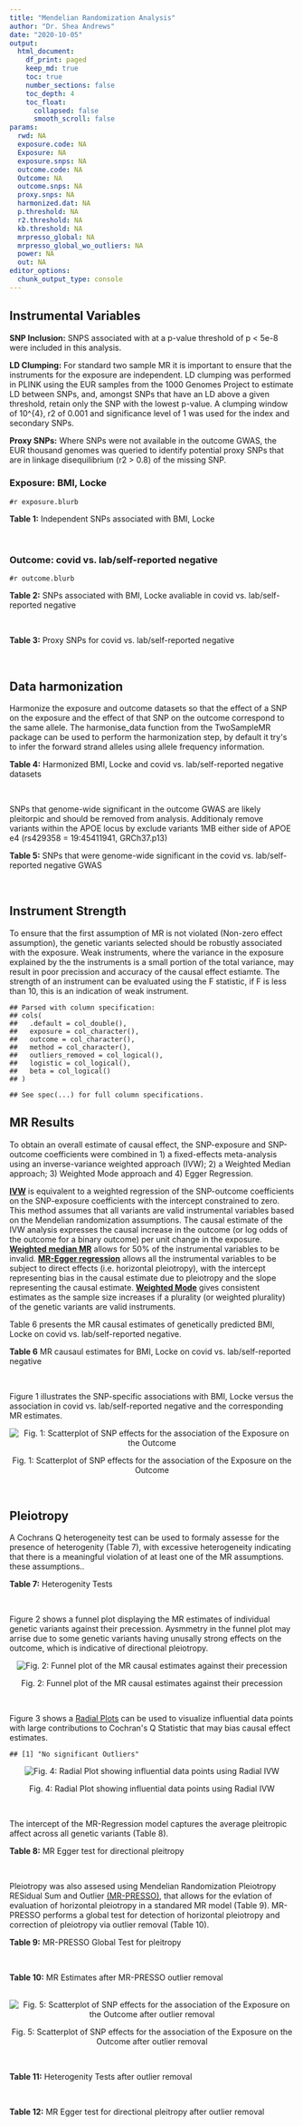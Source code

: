 ```yaml
---
title: "Mendelian Randomization Analysis"
author: "Dr. Shea Andrews"
date: "2020-10-05"
output:
  html_document:
    df_print: paged
    keep_md: true
    toc: true
    number_sections: false
    toc_depth: 4
    toc_float:
      collapsed: false
      smooth_scroll: false
params:
  rwd: NA
  exposure.code: NA
  Exposure: NA
  exposure.snps: NA
  outcome.code: NA
  Outcome: NA
  outcome.snps: NA
  proxy.snps: NA
  harmonized.dat: NA
  p.threshold: NA
  r2.threshold: NA
  kb.threshold: NA
  mrpresso_global: NA
  mrpresso_global_wo_outliers: NA
  power: NA
  out: NA
editor_options:
  chunk_output_type: console
---
```







## Instrumental Variables
**SNP Inclusion:** SNPS associated with at a p-value threshold of p < 5e-8 were included in this analysis.
<br>

**LD Clumping:** For standard two sample MR it is important to ensure that the instruments for the exposure are independent. LD clumping was performed in PLINK using the EUR samples from the 1000 Genomes Project to estimate LD between SNPs, and, amongst SNPs that have an LD above a given threshold, retain only the SNP with the lowest p-value. A clumping window of 10^{4}, r2 of 0.001 and significance level of 1 was used for the index and secondary SNPs.
<br>

**Proxy SNPs:** Where SNPs were not available in the outcome GWAS, the EUR thousand genomes was queried to identify potential proxy SNPs that are in linkage disequilibrium (r2 > 0.8) of the missing SNP.
<br>

### Exposure: BMI, Locke
`#r exposure.blurb`
<br>

**Table 1:** Independent SNPs associated with BMI, Locke
<div data-pagedtable="false">
  <script data-pagedtable-source type="application/json">
{"columns":[{"label":["SNP"],"name":[1],"type":["chr"],"align":["left"]},{"label":["CHROM"],"name":[2],"type":["dbl"],"align":["right"]},{"label":["POS"],"name":[3],"type":["dbl"],"align":["right"]},{"label":["REF"],"name":[4],"type":["chr"],"align":["left"]},{"label":["ALT"],"name":[5],"type":["chr"],"align":["left"]},{"label":["AF"],"name":[6],"type":["dbl"],"align":["right"]},{"label":["BETA"],"name":[7],"type":["dbl"],"align":["right"]},{"label":["SE"],"name":[8],"type":["dbl"],"align":["right"]},{"label":["Z"],"name":[9],"type":["dbl"],"align":["right"]},{"label":["P"],"name":[10],"type":["dbl"],"align":["right"]},{"label":["N"],"name":[11],"type":["dbl"],"align":["right"]},{"label":["TRAIT"],"name":[12],"type":["chr"],"align":["left"]}],"data":[{"1":"rs657452","2":"1","3":"49589847","4":"A","5":"G","6":"0.6071950","7":"-0.0227","8":"0.0031","9":"-7.322580","10":"5.482e-13","11":"313651","12":"BMI__2015"},{"1":"rs3101336","2":"1","3":"72751185","4":"T","5":"C","6":"0.6159710","7":"0.0334","8":"0.0031","9":"10.774200","10":"2.661e-26","11":"316872","12":"BMI__2015"},{"1":"rs6656785","2":"1","3":"75005776","4":"A","5":"G","6":"0.3522360","7":"0.0217","8":"0.0031","9":"7.000000","10":"3.829e-12","11":"321410","12":"BMI__2015"},{"1":"rs11165643","2":"1","3":"96924097","4":"C","5":"T","6":"0.5815470","7":"0.0218","8":"0.0031","9":"7.032260","10":"2.070e-12","11":"320730","12":"BMI__2015"},{"1":"rs17024393","2":"1","3":"110154688","4":"T","5":"C","6":"0.0632705","7":"0.0658","8":"0.0088","9":"7.477273","10":"7.029e-14","11":"297874","12":"BMI__2015"},{"1":"rs543874","2":"1","3":"177889480","4":"A","5":"G","6":"0.1621960","7":"0.0482","8":"0.0039","9":"12.358974","10":"2.618e-35","11":"322008","12":"BMI__2015"},{"1":"rs2820292","2":"1","3":"201784287","4":"A","5":"C","6":"0.5444080","7":"0.0195","8":"0.0031","9":"6.290320","10":"1.834e-10","11":"321707","12":"BMI__2015"},{"1":"rs13021737","2":"2","3":"632348","4":"A","5":"G","6":"0.8350360","7":"0.0601","8":"0.0040","9":"15.025000","10":"1.113e-50","11":"318287","12":"BMI__2015"},{"1":"rs10182181","2":"2","3":"25150296","4":"A","5":"G","6":"0.4415820","7":"0.0307","8":"0.0031","9":"9.903230","10":"8.777e-24","11":"321759","12":"BMI__2015"},{"1":"rs12986742","2":"2","3":"58975143","4":"T","5":"C","6":"0.4076030","7":"0.0212","8":"0.0037","9":"5.729730","10":"1.006e-08","11":"233833","12":"BMI__2015"},{"1":"rs1016287","2":"2","3":"59305625","4":"T","5":"C","6":"0.7574550","7":"-0.0229","8":"0.0034","9":"-6.735290","10":"2.253e-11","11":"321969","12":"BMI__2015"},{"1":"rs2121279","2":"2","3":"143043285","4":"C","5":"T","6":"0.1697500","7":"0.0245","8":"0.0044","9":"5.568182","10":"2.313e-08","11":"322065","12":"BMI__2015"},{"1":"rs1528435","2":"2","3":"181550962","4":"C","5":"T","6":"0.6416910","7":"0.0178","8":"0.0031","9":"5.741935","10":"1.196e-08","11":"321924","12":"BMI__2015"},{"1":"rs7599312","2":"2","3":"213413231","4":"G","5":"A","6":"0.3128870","7":"-0.0220","8":"0.0034","9":"-6.470590","10":"1.173e-10","11":"322024","12":"BMI__2015"},{"1":"rs6804842","2":"3","3":"25106437","4":"A","5":"G","6":"0.6107880","7":"0.0185","8":"0.0031","9":"5.967740","10":"2.476e-09","11":"321463","12":"BMI__2015"},{"1":"rs2365389","2":"3","3":"61236462","4":"C","5":"T","6":"0.4151220","7":"-0.0200","8":"0.0031","9":"-6.451610","10":"1.629e-10","11":"316768","12":"BMI__2015"},{"1":"rs3849570","2":"3","3":"81792112","4":"C","5":"A","6":"0.3671990","7":"0.0188","8":"0.0034","9":"5.529412","10":"2.601e-08","11":"284339","12":"BMI__2015"},{"1":"rs13078960","2":"3","3":"85807590","4":"T","5":"G","6":"0.1760440","7":"0.0297","8":"0.0039","9":"7.615380","10":"1.737e-14","11":"322135","12":"BMI__2015"},{"1":"rs16851483","2":"3","3":"141275436","4":"G","5":"T","6":"0.0554943","7":"0.0483","8":"0.0077","9":"6.272730","10":"3.548e-10","11":"233929","12":"BMI__2015"},{"1":"rs1516725","2":"3","3":"185824004","4":"T","5":"C","6":"0.8870150","7":"0.0451","8":"0.0046","9":"9.804350","10":"1.886e-22","11":"320644","12":"BMI__2015"},{"1":"rs10938397","2":"4","3":"45182527","4":"A","5":"G","6":"0.4202930","7":"0.0402","8":"0.0031","9":"12.967700","10":"3.205e-38","11":"320955","12":"BMI__2015"},{"1":"rs17001654","2":"4","3":"77129568","4":"C","5":"G","6":"0.1264950","7":"0.0306","8":"0.0053","9":"5.773580","10":"7.760e-09","11":"233722","12":"BMI__2015"},{"1":"rs13107325","2":"4","3":"103188709","4":"C","5":"T","6":"0.0473169","7":"0.0477","8":"0.0068","9":"7.014710","10":"1.825e-12","11":"321461","12":"BMI__2015"},{"1":"rs11727676","2":"4","3":"145659064","4":"T","5":"C","6":"0.1197030","7":"-0.0358","8":"0.0064","9":"-5.593750","10":"2.550e-08","11":"296401","12":"BMI__2015"},{"1":"rs2112347","2":"5","3":"75015242","4":"T","5":"G","6":"0.3893930","7":"-0.0261","8":"0.0031","9":"-8.419355","10":"6.191e-17","11":"322019","12":"BMI__2015"},{"1":"rs205262","2":"6","3":"34563164","4":"A","5":"G","6":"0.2634550","7":"0.0221","8":"0.0035","9":"6.314290","10":"1.753e-10","11":"315542","12":"BMI__2015"},{"1":"rs2207139","2":"6","3":"50845490","4":"A","5":"G","6":"0.2232690","7":"0.0447","8":"0.0040","9":"11.175000","10":"4.126e-29","11":"322019","12":"BMI__2015"},{"1":"rs9400239","2":"6","3":"108977663","4":"T","5":"C","6":"0.6527120","7":"0.0188","8":"0.0033","9":"5.696970","10":"1.613e-08","11":"321988","12":"BMI__2015"},{"1":"rs13191362","2":"6","3":"163033350","4":"A","5":"G","6":"0.0820485","7":"-0.0277","8":"0.0048","9":"-5.770830","10":"7.339e-09","11":"321902","12":"BMI__2015"},{"1":"rs1167827","2":"7","3":"75163169","4":"A","5":"G","6":"0.5378730","7":"0.0202","8":"0.0033","9":"6.121210","10":"6.333e-10","11":"306238","12":"BMI__2015"},{"1":"rs2245368","2":"7","3":"76608143","4":"C","5":"T","6":"0.8341850","7":"-0.0317","8":"0.0057","9":"-5.561404","10":"3.187e-08","11":"205675","12":"BMI__2015"},{"1":"rs17405819","2":"8","3":"76806584","4":"T","5":"C","6":"0.3106830","7":"-0.0224","8":"0.0033","9":"-6.787879","10":"2.070e-11","11":"322085","12":"BMI__2015"},{"1":"rs2033732","2":"8","3":"85079709","4":"T","5":"C","6":"0.7322020","7":"0.0192","8":"0.0035","9":"5.485714","10":"4.889e-08","11":"321406","12":"BMI__2015"},{"1":"rs4740619","2":"9","3":"15634326","4":"T","5":"C","6":"0.4309590","7":"-0.0179","8":"0.0031","9":"-5.774190","10":"4.564e-09","11":"321887","12":"BMI__2015"},{"1":"rs10968576","2":"9","3":"28414339","4":"A","5":"G","6":"0.3733190","7":"0.0249","8":"0.0033","9":"7.545455","10":"6.607e-14","11":"322061","12":"BMI__2015"},{"1":"rs6477694","2":"9","3":"111932342","4":"C","5":"T","6":"0.5712210","7":"-0.0174","8":"0.0031","9":"-5.612900","10":"2.673e-08","11":"322048","12":"BMI__2015"},{"1":"rs1928295","2":"9","3":"120378483","4":"T","5":"C","6":"0.4832670","7":"-0.0188","8":"0.0031","9":"-6.064516","10":"7.910e-10","11":"321979","12":"BMI__2015"},{"1":"rs10733682","2":"9","3":"129460914","4":"A","5":"G","6":"0.5063610","7":"-0.0174","8":"0.0031","9":"-5.612900","10":"1.830e-08","11":"320727","12":"BMI__2015"},{"1":"rs7899106","2":"10","3":"87410904","4":"A","5":"G","6":"0.0391304","7":"0.0395","8":"0.0071","9":"5.563380","10":"2.960e-08","11":"321770","12":"BMI__2015"},{"1":"rs17094222","2":"10","3":"102395440","4":"T","5":"C","6":"0.2148320","7":"0.0249","8":"0.0038","9":"6.552632","10":"5.942e-11","11":"321770","12":"BMI__2015"},{"1":"rs7903146","2":"10","3":"114758349","4":"C","5":"T","6":"0.2272070","7":"-0.0234","8":"0.0034","9":"-6.882353","10":"1.112e-11","11":"322130","12":"BMI__2015"},{"1":"rs4256980","2":"11","3":"8673939","4":"C","5":"G","6":"0.6556570","7":"0.0209","8":"0.0031","9":"6.741935","10":"2.900e-11","11":"320028","12":"BMI__2015"},{"1":"rs11030104","2":"11","3":"27684517","4":"A","5":"G","6":"0.1809280","7":"-0.0414","8":"0.0038","9":"-10.894700","10":"5.557e-28","11":"322103","12":"BMI__2015"},{"1":"rs2176598","2":"11","3":"43864278","4":"T","5":"C","6":"0.7915160","7":"-0.0198","8":"0.0036","9":"-5.500000","10":"2.971e-08","11":"316848","12":"BMI__2015"},{"1":"rs3817334","2":"11","3":"47650993","4":"C","5":"T","6":"0.4332480","7":"0.0262","8":"0.0031","9":"8.451610","10":"5.145e-17","11":"321959","12":"BMI__2015"},{"1":"rs12286929","2":"11","3":"115022404","4":"A","5":"G","6":"0.5841240","7":"0.0217","8":"0.0031","9":"7.000000","10":"1.310e-12","11":"321903","12":"BMI__2015"},{"1":"rs7138803","2":"12","3":"50247468","4":"G","5":"A","6":"0.4493650","7":"0.0315","8":"0.0031","9":"10.161300","10":"8.153e-24","11":"322092","12":"BMI__2015"},{"1":"rs11057405","2":"12","3":"122781897","4":"G","5":"A","6":"0.1208770","7":"-0.0307","8":"0.0055","9":"-5.581818","10":"2.019e-08","11":"314111","12":"BMI__2015"},{"1":"rs9579083","2":"13","3":"28017270","4":"G","5":"C","6":"0.2125180","7":"0.0295","8":"0.0047","9":"6.276600","10":"3.461e-10","11":"233807","12":"BMI__2015"},{"1":"rs12429545","2":"13","3":"54102206","4":"G","5":"A","6":"0.1308700","7":"0.0334","8":"0.0047","9":"7.106380","10":"1.094e-12","11":"312934","12":"BMI__2015"},{"1":"rs10132280","2":"14","3":"25928179","4":"C","5":"A","6":"0.2742110","7":"-0.0230","8":"0.0034","9":"-6.764706","10":"1.141e-11","11":"321797","12":"BMI__2015"},{"1":"rs7141420","2":"14","3":"79899454","4":"C","5":"T","6":"0.5484340","7":"0.0235","8":"0.0031","9":"7.580645","10":"1.230e-14","11":"321970","12":"BMI__2015"},{"1":"rs3736485","2":"15","3":"51748610","4":"A","5":"G","6":"0.6346640","7":"-0.0176","8":"0.0031","9":"-5.677420","10":"7.412e-09","11":"321398","12":"BMI__2015"},{"1":"rs16951275","2":"15","3":"68077168","4":"T","5":"C","6":"0.1752540","7":"-0.0311","8":"0.0037","9":"-8.405405","10":"1.911e-17","11":"322098","12":"BMI__2015"},{"1":"rs758747","2":"16","3":"3627358","4":"C","5":"T","6":"0.2451730","7":"0.0225","8":"0.0037","9":"6.081080","10":"7.473e-10","11":"308688","12":"BMI__2015"},{"1":"rs879620","2":"16","3":"4015729","4":"C","5":"T","6":"0.5907770","7":"0.0244","8":"0.0040","9":"6.100000","10":"1.061e-09","11":"233835","12":"BMI__2015"},{"1":"rs9926784","2":"16","3":"19941968","4":"T","5":"C","6":"0.1712680","7":"-0.0265","8":"0.0042","9":"-6.309520","10":"1.849e-10","11":"316274","12":"BMI__2015"},{"1":"rs3888190","2":"16","3":"28889486","4":"C","5":"A","6":"0.4062850","7":"0.0309","8":"0.0031","9":"9.967742","10":"3.140e-23","11":"321930","12":"BMI__2015"},{"1":"rs2303223","2":"16","3":"31075175","4":"G","5":"A","6":"0.3480940","7":"-0.0184","8":"0.0031","9":"-5.935484","10":"3.674e-09","11":"322046","12":"BMI__2015"},{"1":"rs1558902","2":"16","3":"53803574","4":"T","5":"A","6":"0.4451310","7":"0.0818","8":"0.0031","9":"26.387097","10":"7.510e-153","11":"320073","12":"BMI__2015"},{"1":"rs1000940","2":"17","3":"5283252","4":"A","5":"G","6":"0.3166970","7":"0.0192","8":"0.0034","9":"5.647059","10":"1.284e-08","11":"321836","12":"BMI__2015"},{"1":"rs12940622","2":"17","3":"78615571","4":"G","5":"A","6":"0.4527790","7":"-0.0182","8":"0.0031","9":"-5.870968","10":"2.494e-09","11":"322032","12":"BMI__2015"},{"1":"rs1808579","2":"18","3":"21104888","4":"C","5":"T","6":"0.4717600","7":"-0.0167","8":"0.0031","9":"-5.387097","10":"4.169e-08","11":"322032","12":"BMI__2015"},{"1":"rs6567160","2":"18","3":"57829135","4":"T","5":"C","6":"0.1988390","7":"0.0556","8":"0.0036","9":"15.444444","10":"3.930e-53","11":"321958","12":"BMI__2015"},{"1":"rs17066856","2":"18","3":"58049656","4":"T","5":"C","6":"0.0762074","7":"-0.0395","8":"0.0055","9":"-7.181818","10":"6.225e-13","11":"319773","12":"BMI__2015"},{"1":"rs17724992","2":"19","3":"18454825","4":"A","5":"G","6":"0.2534700","7":"-0.0194","8":"0.0035","9":"-5.542860","10":"3.415e-08","11":"319588","12":"BMI__2015"},{"1":"rs29941","2":"19","3":"34309532","4":"A","5":"G","6":"0.6688500","7":"0.0182","8":"0.0033","9":"5.515150","10":"2.407e-08","11":"321970","12":"BMI__2015"},{"1":"rs2287019","2":"19","3":"46202172","4":"C","5":"T","6":"0.2152600","7":"-0.0360","8":"0.0042","9":"-8.571430","10":"4.585e-18","11":"300921","12":"BMI__2015"}],"options":{"columns":{"min":{},"max":[10]},"rows":{"min":[10],"max":[10]},"pages":{}}}
  </script>
</div>
<br>

### Outcome: covid vs. lab/self-reported negative
`#r outcome.blurb`
<br>

**Table 2:** SNPs associated with BMI, Locke avaliable in covid vs. lab/self-reported negative
<div data-pagedtable="false">
  <script data-pagedtable-source type="application/json">
{"columns":[{"label":["SNP"],"name":[1],"type":["chr"],"align":["left"]},{"label":["CHROM"],"name":[2],"type":["dbl"],"align":["right"]},{"label":["POS"],"name":[3],"type":["dbl"],"align":["right"]},{"label":["REF"],"name":[4],"type":["chr"],"align":["left"]},{"label":["ALT"],"name":[5],"type":["chr"],"align":["left"]},{"label":["AF"],"name":[6],"type":["dbl"],"align":["right"]},{"label":["BETA"],"name":[7],"type":["dbl"],"align":["right"]},{"label":["SE"],"name":[8],"type":["dbl"],"align":["right"]},{"label":["Z"],"name":[9],"type":["dbl"],"align":["right"]},{"label":["P"],"name":[10],"type":["dbl"],"align":["right"]},{"label":["N"],"name":[11],"type":["dbl"],"align":["right"]},{"label":["TRAIT"],"name":[12],"type":["chr"],"align":["left"]}],"data":[{"1":"rs13021737","2":"2","3":"632348","4":"A","5":"G","6":"0.7861","7":"-0.00112260","8":"0.021216","9":"-0.05291290","10":"0.957800","11":"127267","12":"covid_vs._lab/self-reported_negative"},{"1":"rs10182181","2":"2","3":"25150296","4":"A","5":"G","6":"0.5012","7":"-0.00425240","8":"0.016155","9":"-0.26322501","10":"0.792400","11":"127637","12":"covid_vs._lab/self-reported_negative"},{"1":"rs12986742","2":"2","3":"58975143","4":"T","5":"C","6":"0.4812","7":"-0.01501700","8":"0.015601","9":"-0.96256650","10":"0.335800","11":"127637","12":"covid_vs._lab/self-reported_negative"},{"1":"rs1016287","2":"2","3":"59305625","4":"T","5":"C","6":"0.6706","7":"0.00936020","8":"0.019421","9":"0.48196282","10":"0.629800","11":"85943","12":"covid_vs._lab/self-reported_negative"},{"1":"rs2121279","2":"2","3":"143043285","4":"C","5":"T","6":"0.1761","7":"0.03392900","8":"0.024677","9":"1.37492402","10":"0.169200","11":"127637","12":"covid_vs._lab/self-reported_negative"},{"1":"rs1528435","2":"2","3":"181550962","4":"C","5":"T","6":"0.6089","7":"0.01209900","8":"0.016046","9":"0.75401969","10":"0.450900","11":"127637","12":"covid_vs._lab/self-reported_negative"},{"1":"rs7599312","2":"2","3":"213413231","4":"G","5":"A","6":"0.3138","7":"0.00089663","8":"0.017763","9":"0.05047740","10":"0.959700","11":"127637","12":"covid_vs._lab/self-reported_negative"},{"1":"rs6804842","2":"3","3":"25106437","4":"A","5":"G","6":"0.5631","7":"-0.01851700","8":"0.019223","9":"-0.96327316","10":"0.335400","11":"87726","12":"covid_vs._lab/self-reported_negative"},{"1":"rs2365389","2":"3","3":"61236462","4":"C","5":"T","6":"0.4837","7":"0.01651900","8":"0.016085","9":"1.02698166","10":"0.304400","11":"127637","12":"covid_vs._lab/self-reported_negative"},{"1":"rs3849570","2":"3","3":"81792112","4":"C","5":"A","6":"0.3985","7":"0.02715500","8":"0.019216","9":"1.41314530","10":"0.157600","11":"91561","12":"covid_vs._lab/self-reported_negative"},{"1":"rs13078960","2":"3","3":"85807590","4":"T","5":"G","6":"0.2267","7":"0.02799800","8":"0.020404","9":"1.37218193","10":"0.170000","11":"127637","12":"covid_vs._lab/self-reported_negative"},{"1":"rs16851483","2":"3","3":"141275436","4":"G","5":"T","6":"0.1247","7":"-0.00205060","8":"0.031508","9":"-0.06508188","10":"0.948100","11":"127637","12":"covid_vs._lab/self-reported_negative"},{"1":"rs1516725","2":"3","3":"185824004","4":"T","5":"C","6":"0.8052","7":"0.01598600","8":"0.022410","9":"0.71334226","10":"0.475600","11":"127637","12":"covid_vs._lab/self-reported_negative"},{"1":"rs10938397","2":"4","3":"45182527","4":"A","5":"G","6":"0.4134","7":"0.00235350","8":"0.015855","9":"0.14843898","10":"0.882000","11":"127637","12":"covid_vs._lab/self-reported_negative"},{"1":"rs17001654","2":"4","3":"77129568","4":"C","5":"G","6":"0.2080","7":"0.01858900","8":"0.021346","9":"0.87084231","10":"0.383900","11":"126567","12":"covid_vs._lab/self-reported_negative"},{"1":"rs13107325","2":"4","3":"103188709","4":"C","5":"T","6":"0.1392","7":"-0.00745920","8":"0.032788","9":"-0.22749787","10":"0.820000","11":"96356","12":"covid_vs._lab/self-reported_negative"},{"1":"rs11727676","2":"4","3":"145659064","4":"T","5":"C","6":"0.1462","7":"-0.04656300","8":"0.028261","9":"-1.64760624","10":"0.099440","11":"127637","12":"covid_vs._lab/self-reported_negative"},{"1":"rs2112347","2":"5","3":"75015242","4":"T","5":"G","6":"0.3923","7":"0.02574100","8":"0.015879","9":"1.62107186","10":"0.105000","11":"127637","12":"covid_vs._lab/self-reported_negative"},{"1":"rs205262","2":"6","3":"34563164","4":"A","5":"G","6":"0.3324","7":"-0.00089066","8":"0.017350","9":"-0.05133487","10":"0.959100","11":"127275","12":"covid_vs._lab/self-reported_negative"},{"1":"rs2207139","2":"6","3":"50845490","4":"A","5":"G","6":"0.2220","7":"0.01400100","8":"0.020597","9":"0.67975919","10":"0.496700","11":"127637","12":"covid_vs._lab/self-reported_negative"},{"1":"rs9400239","2":"6","3":"108977663","4":"T","5":"C","6":"0.6234","7":"0.00746590","8":"0.017193","9":"0.43424068","10":"0.664100","11":"126937","12":"covid_vs._lab/self-reported_negative"},{"1":"rs13191362","2":"6","3":"163033350","4":"A","5":"G","6":"0.1654","7":"-0.04000500","8":"0.025473","9":"-1.57048640","10":"0.116300","11":"127637","12":"covid_vs._lab/self-reported_negative"},{"1":"rs1167827","2":"7","3":"75163169","4":"A","5":"G","6":"0.6011","7":"0.00936800","8":"0.017003","9":"0.55096200","10":"0.581700","11":"123070","12":"covid_vs._lab/self-reported_negative"},{"1":"rs2245368","2":"7","3":"76608143","4":"C","5":"T","6":"0.7817","7":"0.00695700","8":"0.020317","9":"0.34242260","10":"0.732000","11":"126567","12":"covid_vs._lab/self-reported_negative"},{"1":"rs17405819","2":"8","3":"76806584","4":"T","5":"C","6":"0.3089","7":"-0.00476130","8":"0.017712","9":"-0.26881775","10":"0.788100","11":"127637","12":"covid_vs._lab/self-reported_negative"},{"1":"rs2033732","2":"8","3":"85079709","4":"T","5":"C","6":"0.7281","7":"-0.03003000","8":"0.018444","9":"-1.62817176","10":"0.103500","11":"127637","12":"covid_vs._lab/self-reported_negative"},{"1":"rs4740619","2":"9","3":"15634326","4":"T","5":"C","6":"0.4615","7":"-0.02635300","8":"0.015684","9":"-1.68024739","10":"0.092900","11":"127637","12":"covid_vs._lab/self-reported_negative"},{"1":"rs10968576","2":"9","3":"28414339","4":"A","5":"G","6":"0.3290","7":"0.02489800","8":"0.017121","9":"1.45423749","10":"0.145900","11":"127637","12":"covid_vs._lab/self-reported_negative"},{"1":"rs6477694","2":"9","3":"111932342","4":"C","5":"T","6":"0.6017","7":"-0.00379700","8":"0.015995","9":"-0.23738668","10":"0.812400","11":"126937","12":"covid_vs._lab/self-reported_negative"},{"1":"rs1928295","2":"9","3":"120378483","4":"T","5":"C","6":"0.4541","7":"0.00502650","8":"0.015477","9":"0.32477224","10":"0.745400","11":"127637","12":"covid_vs._lab/self-reported_negative"},{"1":"rs10733682","2":"9","3":"129460914","4":"A","5":"G","6":"0.5035","7":"0.01144100","8":"0.020303","9":"0.56351278","10":"0.573100","11":"60388","12":"covid_vs._lab/self-reported_negative"},{"1":"rs7899106","2":"10","3":"87410904","4":"A","5":"G","6":"0.1217","7":"-0.01836800","8":"0.032360","9":"-0.56761434","10":"0.570300","11":"127637","12":"covid_vs._lab/self-reported_negative"},{"1":"rs17094222","2":"10","3":"102395440","4":"T","5":"C","6":"0.2299","7":"0.01586100","8":"0.020225","9":"0.78422744","10":"0.432900","11":"127637","12":"covid_vs._lab/self-reported_negative"},{"1":"rs7903146","2":"10","3":"114758349","4":"C","5":"T","6":"0.3155","7":"0.00215600","8":"0.016972","9":"0.12703276","10":"0.898900","11":"127637","12":"covid_vs._lab/self-reported_negative"},{"1":"rs4256980","2":"11","3":"8673939","4":"C","5":"G","6":"0.6157","7":"0.00270100","8":"0.016020","9":"0.16860175","10":"0.866100","11":"127637","12":"covid_vs._lab/self-reported_negative"},{"1":"rs11030104","2":"11","3":"27684517","4":"A","5":"G","6":"0.2142","7":"-0.02442100","8":"0.020661","9":"-1.18198538","10":"0.237200","11":"127637","12":"covid_vs._lab/self-reported_negative"},{"1":"rs2176598","2":"11","3":"43864278","4":"T","5":"C","6":"0.6957","7":"-0.01144300","8":"0.020791","9":"-0.55038238","10":"0.582100","11":"91561","12":"covid_vs._lab/self-reported_negative"},{"1":"rs3817334","2":"11","3":"47650993","4":"C","5":"T","6":"0.4140","7":"-0.00808190","8":"0.015903","9":"-0.50819971","10":"0.611300","11":"127637","12":"covid_vs._lab/self-reported_negative"},{"1":"rs12286929","2":"11","3":"115022404","4":"A","5":"G","6":"0.5377","7":"0.01927000","8":"0.016330","9":"1.18003674","10":"0.238000","11":"96726","12":"covid_vs._lab/self-reported_negative"},{"1":"rs7138803","2":"12","3":"50247468","4":"G","5":"A","6":"0.3756","7":"-0.00621550","8":"0.016436","9":"-0.37816379","10":"0.705300","11":"127637","12":"covid_vs._lab/self-reported_negative"},{"1":"rs11057405","2":"12","3":"122781897","4":"G","5":"A","6":"0.1632","7":"0.08085300","8":"0.029272","9":"2.76212763","10":"0.005743","11":"96726","12":"covid_vs._lab/self-reported_negative"},{"1":"rs10132280","2":"14","3":"25928179","4":"C","5":"A","6":"0.3625","7":"-0.04616100","8":"0.018513","9":"-2.49343704","10":"0.012650","11":"101282","12":"covid_vs._lab/self-reported_negative"},{"1":"rs7141420","2":"14","3":"79899454","4":"C","5":"T","6":"0.5241","7":"0.01674000","8":"0.018415","9":"0.90904154","10":"0.363300","11":"91561","12":"covid_vs._lab/self-reported_negative"},{"1":"rs3736485","2":"15","3":"51748610","4":"A","5":"G","6":"0.5632","7":"-0.01152600","8":"0.019168","9":"-0.60131469","10":"0.547600","11":"87364","12":"covid_vs._lab/self-reported_negative"},{"1":"rs16951275","2":"15","3":"68077168","4":"T","5":"C","6":"0.2723","7":"-0.01232300","8":"0.018528","9":"-0.66510147","10":"0.506000","11":"123102","12":"covid_vs._lab/self-reported_negative"},{"1":"rs758747","2":"16","3":"3627358","4":"C","5":"T","6":"0.3123","7":"-0.03097300","8":"0.020948","9":"-1.47856597","10":"0.139300","11":"91199","12":"covid_vs._lab/self-reported_negative"},{"1":"rs879620","2":"16","3":"4015729","4":"C","5":"T","6":"0.5510","7":"0.02718600","8":"0.016517","9":"1.64594055","10":"0.099770","11":"127637","12":"covid_vs._lab/self-reported_negative"},{"1":"rs9926784","2":"16","3":"19941968","4":"T","5":"C","6":"0.2309","7":"0.01087000","8":"0.020779","9":"0.52312431","10":"0.600900","11":"117216","12":"covid_vs._lab/self-reported_negative"},{"1":"rs3888190","2":"16","3":"28889486","4":"C","5":"A","6":"0.4056","7":"0.02488000","8":"0.016142","9":"1.54132078","10":"0.123200","11":"127637","12":"covid_vs._lab/self-reported_negative"},{"1":"rs2303223","2":"16","3":"31075175","4":"G","5":"A","6":"0.3662","7":"-0.00045238","8":"0.017009","9":"-0.02659651","10":"0.978800","11":"126937","12":"covid_vs._lab/self-reported_negative"},{"1":"rs1558902","2":"16","3":"53803574","4":"T","5":"A","6":"0.3906","7":"0.02185600","8":"0.016674","9":"1.31078326","10":"0.189900","11":"126937","12":"covid_vs._lab/self-reported_negative"},{"1":"rs1000940","2":"17","3":"5283252","4":"A","5":"G","6":"0.3443","7":"0.01297000","8":"0.016798","9":"0.77211573","10":"0.440100","11":"127637","12":"covid_vs._lab/self-reported_negative"},{"1":"rs12940622","2":"17","3":"78615571","4":"G","5":"A","6":"0.4550","7":"-0.01178400","8":"0.015649","9":"-0.75301936","10":"0.451400","11":"127637","12":"covid_vs._lab/self-reported_negative"},{"1":"rs657452","2":"NA","3":"NA","4":"NA","5":"NA","6":"NA","7":"NA","8":"NA","9":"NA","10":"NA","11":"NA","12":"NA"},{"1":"rs3101336","2":"NA","3":"NA","4":"NA","5":"NA","6":"NA","7":"NA","8":"NA","9":"NA","10":"NA","11":"NA","12":"NA"},{"1":"rs6656785","2":"NA","3":"NA","4":"NA","5":"NA","6":"NA","7":"NA","8":"NA","9":"NA","10":"NA","11":"NA","12":"NA"},{"1":"rs11165643","2":"NA","3":"NA","4":"NA","5":"NA","6":"NA","7":"NA","8":"NA","9":"NA","10":"NA","11":"NA","12":"NA"},{"1":"rs17024393","2":"NA","3":"NA","4":"NA","5":"NA","6":"NA","7":"NA","8":"NA","9":"NA","10":"NA","11":"NA","12":"NA"},{"1":"rs543874","2":"NA","3":"NA","4":"NA","5":"NA","6":"NA","7":"NA","8":"NA","9":"NA","10":"NA","11":"NA","12":"NA"},{"1":"rs2820292","2":"NA","3":"NA","4":"NA","5":"NA","6":"NA","7":"NA","8":"NA","9":"NA","10":"NA","11":"NA","12":"NA"},{"1":"rs9579083","2":"NA","3":"NA","4":"NA","5":"NA","6":"NA","7":"NA","8":"NA","9":"NA","10":"NA","11":"NA","12":"NA"},{"1":"rs12429545","2":"NA","3":"NA","4":"NA","5":"NA","6":"NA","7":"NA","8":"NA","9":"NA","10":"NA","11":"NA","12":"NA"},{"1":"rs1808579","2":"NA","3":"NA","4":"NA","5":"NA","6":"NA","7":"NA","8":"NA","9":"NA","10":"NA","11":"NA","12":"NA"},{"1":"rs6567160","2":"NA","3":"NA","4":"NA","5":"NA","6":"NA","7":"NA","8":"NA","9":"NA","10":"NA","11":"NA","12":"NA"},{"1":"rs17066856","2":"NA","3":"NA","4":"NA","5":"NA","6":"NA","7":"NA","8":"NA","9":"NA","10":"NA","11":"NA","12":"NA"},{"1":"rs17724992","2":"NA","3":"NA","4":"NA","5":"NA","6":"NA","7":"NA","8":"NA","9":"NA","10":"NA","11":"NA","12":"NA"},{"1":"rs29941","2":"NA","3":"NA","4":"NA","5":"NA","6":"NA","7":"NA","8":"NA","9":"NA","10":"NA","11":"NA","12":"NA"},{"1":"rs2287019","2":"NA","3":"NA","4":"NA","5":"NA","6":"NA","7":"NA","8":"NA","9":"NA","10":"NA","11":"NA","12":"NA"}],"options":{"columns":{"min":{},"max":[10]},"rows":{"min":[10],"max":[10]},"pages":{}}}
  </script>
</div>
<br>

**Table 3:** Proxy SNPs for covid vs. lab/self-reported negative
<div data-pagedtable="false">
  <script data-pagedtable-source type="application/json">
{"columns":[{"label":["proxy.outcome"],"name":[1],"type":["lgl"],"align":["right"]},{"label":["target_snp"],"name":[2],"type":["chr"],"align":["left"]},{"label":["proxy_snp"],"name":[3],"type":["lgl"],"align":["right"]},{"label":["ld.r2"],"name":[4],"type":["lgl"],"align":["right"]},{"label":["Dprime"],"name":[5],"type":["lgl"],"align":["right"]},{"label":["ref.proxy"],"name":[6],"type":["lgl"],"align":["right"]},{"label":["alt.proxy"],"name":[7],"type":["lgl"],"align":["right"]},{"label":["CHROM"],"name":[8],"type":["lgl"],"align":["right"]},{"label":["POS"],"name":[9],"type":["lgl"],"align":["right"]},{"label":["ALT.proxy"],"name":[10],"type":["lgl"],"align":["right"]},{"label":["REF.proxy"],"name":[11],"type":["lgl"],"align":["right"]},{"label":["AF"],"name":[12],"type":["lgl"],"align":["right"]},{"label":["BETA"],"name":[13],"type":["lgl"],"align":["right"]},{"label":["SE"],"name":[14],"type":["lgl"],"align":["right"]},{"label":["P"],"name":[15],"type":["lgl"],"align":["right"]},{"label":["N"],"name":[16],"type":["lgl"],"align":["right"]},{"label":["ref"],"name":[17],"type":["lgl"],"align":["right"]},{"label":["alt"],"name":[18],"type":["lgl"],"align":["right"]},{"label":["ALT"],"name":[19],"type":["lgl"],"align":["right"]},{"label":["REF"],"name":[20],"type":["lgl"],"align":["right"]},{"label":["PHASE"],"name":[21],"type":["lgl"],"align":["right"]}],"data":[{"1":"NA","2":"rs657452","3":"NA","4":"NA","5":"NA","6":"NA","7":"NA","8":"NA","9":"NA","10":"NA","11":"NA","12":"NA","13":"NA","14":"NA","15":"NA","16":"NA","17":"NA","18":"NA","19":"NA","20":"NA","21":"NA"},{"1":"NA","2":"rs3101336","3":"NA","4":"NA","5":"NA","6":"NA","7":"NA","8":"NA","9":"NA","10":"NA","11":"NA","12":"NA","13":"NA","14":"NA","15":"NA","16":"NA","17":"NA","18":"NA","19":"NA","20":"NA","21":"NA"},{"1":"NA","2":"rs6656785","3":"NA","4":"NA","5":"NA","6":"NA","7":"NA","8":"NA","9":"NA","10":"NA","11":"NA","12":"NA","13":"NA","14":"NA","15":"NA","16":"NA","17":"NA","18":"NA","19":"NA","20":"NA","21":"NA"},{"1":"NA","2":"rs11165643","3":"NA","4":"NA","5":"NA","6":"NA","7":"NA","8":"NA","9":"NA","10":"NA","11":"NA","12":"NA","13":"NA","14":"NA","15":"NA","16":"NA","17":"NA","18":"NA","19":"NA","20":"NA","21":"NA"},{"1":"NA","2":"rs17024393","3":"NA","4":"NA","5":"NA","6":"NA","7":"NA","8":"NA","9":"NA","10":"NA","11":"NA","12":"NA","13":"NA","14":"NA","15":"NA","16":"NA","17":"NA","18":"NA","19":"NA","20":"NA","21":"NA"},{"1":"NA","2":"rs543874","3":"NA","4":"NA","5":"NA","6":"NA","7":"NA","8":"NA","9":"NA","10":"NA","11":"NA","12":"NA","13":"NA","14":"NA","15":"NA","16":"NA","17":"NA","18":"NA","19":"NA","20":"NA","21":"NA"},{"1":"NA","2":"rs2820292","3":"NA","4":"NA","5":"NA","6":"NA","7":"NA","8":"NA","9":"NA","10":"NA","11":"NA","12":"NA","13":"NA","14":"NA","15":"NA","16":"NA","17":"NA","18":"NA","19":"NA","20":"NA","21":"NA"},{"1":"NA","2":"rs9579083","3":"NA","4":"NA","5":"NA","6":"NA","7":"NA","8":"NA","9":"NA","10":"NA","11":"NA","12":"NA","13":"NA","14":"NA","15":"NA","16":"NA","17":"NA","18":"NA","19":"NA","20":"NA","21":"NA"},{"1":"NA","2":"rs12429545","3":"NA","4":"NA","5":"NA","6":"NA","7":"NA","8":"NA","9":"NA","10":"NA","11":"NA","12":"NA","13":"NA","14":"NA","15":"NA","16":"NA","17":"NA","18":"NA","19":"NA","20":"NA","21":"NA"},{"1":"NA","2":"rs1808579","3":"NA","4":"NA","5":"NA","6":"NA","7":"NA","8":"NA","9":"NA","10":"NA","11":"NA","12":"NA","13":"NA","14":"NA","15":"NA","16":"NA","17":"NA","18":"NA","19":"NA","20":"NA","21":"NA"},{"1":"NA","2":"rs6567160","3":"NA","4":"NA","5":"NA","6":"NA","7":"NA","8":"NA","9":"NA","10":"NA","11":"NA","12":"NA","13":"NA","14":"NA","15":"NA","16":"NA","17":"NA","18":"NA","19":"NA","20":"NA","21":"NA"},{"1":"NA","2":"rs17066856","3":"NA","4":"NA","5":"NA","6":"NA","7":"NA","8":"NA","9":"NA","10":"NA","11":"NA","12":"NA","13":"NA","14":"NA","15":"NA","16":"NA","17":"NA","18":"NA","19":"NA","20":"NA","21":"NA"},{"1":"NA","2":"rs17724992","3":"NA","4":"NA","5":"NA","6":"NA","7":"NA","8":"NA","9":"NA","10":"NA","11":"NA","12":"NA","13":"NA","14":"NA","15":"NA","16":"NA","17":"NA","18":"NA","19":"NA","20":"NA","21":"NA"},{"1":"NA","2":"rs29941","3":"NA","4":"NA","5":"NA","6":"NA","7":"NA","8":"NA","9":"NA","10":"NA","11":"NA","12":"NA","13":"NA","14":"NA","15":"NA","16":"NA","17":"NA","18":"NA","19":"NA","20":"NA","21":"NA"},{"1":"NA","2":"rs2287019","3":"NA","4":"NA","5":"NA","6":"NA","7":"NA","8":"NA","9":"NA","10":"NA","11":"NA","12":"NA","13":"NA","14":"NA","15":"NA","16":"NA","17":"NA","18":"NA","19":"NA","20":"NA","21":"NA"}],"options":{"columns":{"min":{},"max":[10]},"rows":{"min":[10],"max":[10]},"pages":{}}}
  </script>
</div>
<br>

## Data harmonization
Harmonize the exposure and outcome datasets so that the effect of a SNP on the exposure and the effect of that SNP on the outcome correspond to the same allele. The harmonise_data function from the TwoSampleMR package can be used to perform the harmonization step, by default it try's to infer the forward strand alleles using allele frequency information.
<br>

**Table 4:** Harmonized BMI, Locke and covid vs. lab/self-reported negative datasets
<div data-pagedtable="false">
  <script data-pagedtable-source type="application/json">
{"columns":[{"label":["SNP"],"name":[1],"type":["chr"],"align":["left"]},{"label":["effect_allele.exposure"],"name":[2],"type":["chr"],"align":["left"]},{"label":["other_allele.exposure"],"name":[3],"type":["chr"],"align":["left"]},{"label":["effect_allele.outcome"],"name":[4],"type":["chr"],"align":["left"]},{"label":["other_allele.outcome"],"name":[5],"type":["chr"],"align":["left"]},{"label":["beta.exposure"],"name":[6],"type":["dbl"],"align":["right"]},{"label":["beta.outcome"],"name":[7],"type":["dbl"],"align":["right"]},{"label":["eaf.exposure"],"name":[8],"type":["dbl"],"align":["right"]},{"label":["eaf.outcome"],"name":[9],"type":["dbl"],"align":["right"]},{"label":["remove"],"name":[10],"type":["lgl"],"align":["right"]},{"label":["palindromic"],"name":[11],"type":["lgl"],"align":["right"]},{"label":["ambiguous"],"name":[12],"type":["lgl"],"align":["right"]},{"label":["id.outcome"],"name":[13],"type":["chr"],"align":["left"]},{"label":["chr.outcome"],"name":[14],"type":["dbl"],"align":["right"]},{"label":["pos.outcome"],"name":[15],"type":["dbl"],"align":["right"]},{"label":["se.outcome"],"name":[16],"type":["dbl"],"align":["right"]},{"label":["z.outcome"],"name":[17],"type":["dbl"],"align":["right"]},{"label":["pval.outcome"],"name":[18],"type":["dbl"],"align":["right"]},{"label":["samplesize.outcome"],"name":[19],"type":["dbl"],"align":["right"]},{"label":["outcome"],"name":[20],"type":["chr"],"align":["left"]},{"label":["mr_keep.outcome"],"name":[21],"type":["lgl"],"align":["right"]},{"label":["pval_origin.outcome"],"name":[22],"type":["chr"],"align":["left"]},{"label":["chr.exposure"],"name":[23],"type":["dbl"],"align":["right"]},{"label":["pos.exposure"],"name":[24],"type":["dbl"],"align":["right"]},{"label":["se.exposure"],"name":[25],"type":["dbl"],"align":["right"]},{"label":["z.exposure"],"name":[26],"type":["dbl"],"align":["right"]},{"label":["pval.exposure"],"name":[27],"type":["dbl"],"align":["right"]},{"label":["samplesize.exposure"],"name":[28],"type":["dbl"],"align":["right"]},{"label":["exposure"],"name":[29],"type":["chr"],"align":["left"]},{"label":["mr_keep.exposure"],"name":[30],"type":["lgl"],"align":["right"]},{"label":["pval_origin.exposure"],"name":[31],"type":["chr"],"align":["left"]},{"label":["id.exposure"],"name":[32],"type":["chr"],"align":["left"]},{"label":["action"],"name":[33],"type":["dbl"],"align":["right"]},{"label":["mr_keep"],"name":[34],"type":["lgl"],"align":["right"]},{"label":["pt"],"name":[35],"type":["dbl"],"align":["right"]},{"label":["pleitropy_keep"],"name":[36],"type":["lgl"],"align":["right"]},{"label":["mrpresso_RSSobs"],"name":[37],"type":["lgl"],"align":["right"]},{"label":["mrpresso_pval"],"name":[38],"type":["lgl"],"align":["right"]},{"label":["mrpresso_keep"],"name":[39],"type":["lgl"],"align":["right"]}],"data":[{"1":"rs1000940","2":"G","3":"A","4":"G","5":"A","6":"0.0192","7":"0.01297000","8":"0.3166970","9":"0.3443","10":"FALSE","11":"FALSE","12":"FALSE","13":"OQmli2","14":"17","15":"5283252","16":"0.016798","17":"0.77211573","18":"0.440100","19":"127637","20":"covidhgi2020anaC1v3","21":"TRUE","22":"reported","23":"17","24":"5283252","25":"0.0034","26":"5.647059","27":"1.284e-08","28":"321836","29":"Locke2015bmi","30":"TRUE","31":"reported","32":"lQ8Vkp","33":"2","34":"TRUE","35":"5e-08","36":"TRUE","37":"NA","38":"NA","39":"TRUE"},{"1":"rs10132280","2":"A","3":"C","4":"A","5":"C","6":"-0.0230","7":"-0.04616100","8":"0.2742110","9":"0.3625","10":"FALSE","11":"FALSE","12":"FALSE","13":"OQmli2","14":"14","15":"25928179","16":"0.018513","17":"-2.49343704","18":"0.012650","19":"101282","20":"covidhgi2020anaC1v3","21":"TRUE","22":"reported","23":"14","24":"25928179","25":"0.0034","26":"-6.764706","27":"1.141e-11","28":"321797","29":"Locke2015bmi","30":"TRUE","31":"reported","32":"lQ8Vkp","33":"2","34":"TRUE","35":"5e-08","36":"TRUE","37":"NA","38":"NA","39":"TRUE"},{"1":"rs1016287","2":"C","3":"T","4":"C","5":"T","6":"-0.0229","7":"0.00936020","8":"0.7574550","9":"0.6706","10":"FALSE","11":"FALSE","12":"FALSE","13":"OQmli2","14":"2","15":"59305625","16":"0.019421","17":"0.48196282","18":"0.629800","19":"85943","20":"covidhgi2020anaC1v3","21":"TRUE","22":"reported","23":"2","24":"59305625","25":"0.0034","26":"-6.735290","27":"2.253e-11","28":"321969","29":"Locke2015bmi","30":"TRUE","31":"reported","32":"lQ8Vkp","33":"2","34":"TRUE","35":"5e-08","36":"TRUE","37":"NA","38":"NA","39":"TRUE"},{"1":"rs10182181","2":"G","3":"A","4":"G","5":"A","6":"0.0307","7":"-0.00425240","8":"0.4415820","9":"0.5012","10":"FALSE","11":"FALSE","12":"FALSE","13":"OQmli2","14":"2","15":"25150296","16":"0.016155","17":"-0.26322501","18":"0.792400","19":"127637","20":"covidhgi2020anaC1v3","21":"TRUE","22":"reported","23":"2","24":"25150296","25":"0.0031","26":"9.903230","27":"8.777e-24","28":"321759","29":"Locke2015bmi","30":"TRUE","31":"reported","32":"lQ8Vkp","33":"2","34":"TRUE","35":"5e-08","36":"TRUE","37":"NA","38":"NA","39":"TRUE"},{"1":"rs10733682","2":"G","3":"A","4":"G","5":"A","6":"-0.0174","7":"0.01144100","8":"0.5063610","9":"0.5035","10":"FALSE","11":"FALSE","12":"FALSE","13":"OQmli2","14":"9","15":"129460914","16":"0.020303","17":"0.56351278","18":"0.573100","19":"60388","20":"covidhgi2020anaC1v3","21":"TRUE","22":"reported","23":"9","24":"129460914","25":"0.0031","26":"-5.612900","27":"1.830e-08","28":"320727","29":"Locke2015bmi","30":"TRUE","31":"reported","32":"lQ8Vkp","33":"2","34":"TRUE","35":"5e-08","36":"TRUE","37":"NA","38":"NA","39":"TRUE"},{"1":"rs10938397","2":"G","3":"A","4":"G","5":"A","6":"0.0402","7":"0.00235350","8":"0.4202930","9":"0.4134","10":"FALSE","11":"FALSE","12":"FALSE","13":"OQmli2","14":"4","15":"45182527","16":"0.015855","17":"0.14843898","18":"0.882000","19":"127637","20":"covidhgi2020anaC1v3","21":"TRUE","22":"reported","23":"4","24":"45182527","25":"0.0031","26":"12.967700","27":"3.205e-38","28":"320955","29":"Locke2015bmi","30":"TRUE","31":"reported","32":"lQ8Vkp","33":"2","34":"TRUE","35":"5e-08","36":"TRUE","37":"NA","38":"NA","39":"TRUE"},{"1":"rs10968576","2":"G","3":"A","4":"G","5":"A","6":"0.0249","7":"0.02489800","8":"0.3733190","9":"0.3290","10":"FALSE","11":"FALSE","12":"FALSE","13":"OQmli2","14":"9","15":"28414339","16":"0.017121","17":"1.45423749","18":"0.145900","19":"127637","20":"covidhgi2020anaC1v3","21":"TRUE","22":"reported","23":"9","24":"28414339","25":"0.0033","26":"7.545455","27":"6.607e-14","28":"322061","29":"Locke2015bmi","30":"TRUE","31":"reported","32":"lQ8Vkp","33":"2","34":"TRUE","35":"5e-08","36":"TRUE","37":"NA","38":"NA","39":"TRUE"},{"1":"rs11030104","2":"G","3":"A","4":"G","5":"A","6":"-0.0414","7":"-0.02442100","8":"0.1809280","9":"0.2142","10":"FALSE","11":"FALSE","12":"FALSE","13":"OQmli2","14":"11","15":"27684517","16":"0.020661","17":"-1.18198538","18":"0.237200","19":"127637","20":"covidhgi2020anaC1v3","21":"TRUE","22":"reported","23":"11","24":"27684517","25":"0.0038","26":"-10.894700","27":"5.557e-28","28":"322103","29":"Locke2015bmi","30":"TRUE","31":"reported","32":"lQ8Vkp","33":"2","34":"TRUE","35":"5e-08","36":"TRUE","37":"NA","38":"NA","39":"TRUE"},{"1":"rs11057405","2":"A","3":"G","4":"A","5":"G","6":"-0.0307","7":"0.08085300","8":"0.1208770","9":"0.1632","10":"FALSE","11":"FALSE","12":"FALSE","13":"OQmli2","14":"12","15":"122781897","16":"0.029272","17":"2.76212763","18":"0.005743","19":"96726","20":"covidhgi2020anaC1v3","21":"TRUE","22":"reported","23":"12","24":"122781897","25":"0.0055","26":"-5.581818","27":"2.019e-08","28":"314111","29":"Locke2015bmi","30":"TRUE","31":"reported","32":"lQ8Vkp","33":"2","34":"TRUE","35":"5e-08","36":"TRUE","37":"NA","38":"NA","39":"TRUE"},{"1":"rs1167827","2":"G","3":"A","4":"G","5":"A","6":"0.0202","7":"0.00936800","8":"0.5378730","9":"0.6011","10":"FALSE","11":"FALSE","12":"FALSE","13":"OQmli2","14":"7","15":"75163169","16":"0.017003","17":"0.55096200","18":"0.581700","19":"123070","20":"covidhgi2020anaC1v3","21":"TRUE","22":"reported","23":"7","24":"75163169","25":"0.0033","26":"6.121210","27":"6.333e-10","28":"306238","29":"Locke2015bmi","30":"TRUE","31":"reported","32":"lQ8Vkp","33":"2","34":"TRUE","35":"5e-08","36":"TRUE","37":"NA","38":"NA","39":"TRUE"},{"1":"rs11727676","2":"C","3":"T","4":"C","5":"T","6":"-0.0358","7":"-0.04656300","8":"0.1197030","9":"0.1462","10":"FALSE","11":"FALSE","12":"FALSE","13":"OQmli2","14":"4","15":"145659064","16":"0.028261","17":"-1.64760624","18":"0.099440","19":"127637","20":"covidhgi2020anaC1v3","21":"TRUE","22":"reported","23":"4","24":"145659064","25":"0.0064","26":"-5.593750","27":"2.550e-08","28":"296401","29":"Locke2015bmi","30":"TRUE","31":"reported","32":"lQ8Vkp","33":"2","34":"TRUE","35":"5e-08","36":"TRUE","37":"NA","38":"NA","39":"TRUE"},{"1":"rs12286929","2":"G","3":"A","4":"G","5":"A","6":"0.0217","7":"0.01927000","8":"0.5841240","9":"0.5377","10":"FALSE","11":"FALSE","12":"FALSE","13":"OQmli2","14":"11","15":"115022404","16":"0.016330","17":"1.18003674","18":"0.238000","19":"96726","20":"covidhgi2020anaC1v3","21":"TRUE","22":"reported","23":"11","24":"115022404","25":"0.0031","26":"7.000000","27":"1.310e-12","28":"321903","29":"Locke2015bmi","30":"TRUE","31":"reported","32":"lQ8Vkp","33":"2","34":"TRUE","35":"5e-08","36":"TRUE","37":"NA","38":"NA","39":"TRUE"},{"1":"rs12940622","2":"A","3":"G","4":"A","5":"G","6":"-0.0182","7":"-0.01178400","8":"0.4527790","9":"0.4550","10":"FALSE","11":"FALSE","12":"FALSE","13":"OQmli2","14":"17","15":"78615571","16":"0.015649","17":"-0.75301936","18":"0.451400","19":"127637","20":"covidhgi2020anaC1v3","21":"TRUE","22":"reported","23":"17","24":"78615571","25":"0.0031","26":"-5.870968","27":"2.494e-09","28":"322032","29":"Locke2015bmi","30":"TRUE","31":"reported","32":"lQ8Vkp","33":"2","34":"TRUE","35":"5e-08","36":"TRUE","37":"NA","38":"NA","39":"TRUE"},{"1":"rs12986742","2":"C","3":"T","4":"C","5":"T","6":"0.0212","7":"-0.01501700","8":"0.4076030","9":"0.4812","10":"FALSE","11":"FALSE","12":"FALSE","13":"OQmli2","14":"2","15":"58975143","16":"0.015601","17":"-0.96256650","18":"0.335800","19":"127637","20":"covidhgi2020anaC1v3","21":"TRUE","22":"reported","23":"2","24":"58975143","25":"0.0037","26":"5.729730","27":"1.006e-08","28":"233833","29":"Locke2015bmi","30":"TRUE","31":"reported","32":"lQ8Vkp","33":"2","34":"TRUE","35":"5e-08","36":"TRUE","37":"NA","38":"NA","39":"TRUE"},{"1":"rs13021737","2":"G","3":"A","4":"G","5":"A","6":"0.0601","7":"-0.00112260","8":"0.8350360","9":"0.7861","10":"FALSE","11":"FALSE","12":"FALSE","13":"OQmli2","14":"2","15":"632348","16":"0.021216","17":"-0.05291290","18":"0.957800","19":"127267","20":"covidhgi2020anaC1v3","21":"TRUE","22":"reported","23":"2","24":"632348","25":"0.0040","26":"15.025000","27":"1.113e-50","28":"318287","29":"Locke2015bmi","30":"TRUE","31":"reported","32":"lQ8Vkp","33":"2","34":"TRUE","35":"5e-08","36":"TRUE","37":"NA","38":"NA","39":"TRUE"},{"1":"rs13078960","2":"G","3":"T","4":"G","5":"T","6":"0.0297","7":"0.02799800","8":"0.1760440","9":"0.2267","10":"FALSE","11":"FALSE","12":"FALSE","13":"OQmli2","14":"3","15":"85807590","16":"0.020404","17":"1.37218193","18":"0.170000","19":"127637","20":"covidhgi2020anaC1v3","21":"TRUE","22":"reported","23":"3","24":"85807590","25":"0.0039","26":"7.615380","27":"1.737e-14","28":"322135","29":"Locke2015bmi","30":"TRUE","31":"reported","32":"lQ8Vkp","33":"2","34":"TRUE","35":"5e-08","36":"TRUE","37":"NA","38":"NA","39":"TRUE"},{"1":"rs13107325","2":"T","3":"C","4":"T","5":"C","6":"0.0477","7":"-0.00745920","8":"0.0473169","9":"0.1392","10":"FALSE","11":"FALSE","12":"FALSE","13":"OQmli2","14":"4","15":"103188709","16":"0.032788","17":"-0.22749787","18":"0.820000","19":"96356","20":"covidhgi2020anaC1v3","21":"TRUE","22":"reported","23":"4","24":"103188709","25":"0.0068","26":"7.014710","27":"1.825e-12","28":"321461","29":"Locke2015bmi","30":"TRUE","31":"reported","32":"lQ8Vkp","33":"2","34":"TRUE","35":"5e-08","36":"TRUE","37":"NA","38":"NA","39":"TRUE"},{"1":"rs13191362","2":"G","3":"A","4":"G","5":"A","6":"-0.0277","7":"-0.04000500","8":"0.0820485","9":"0.1654","10":"FALSE","11":"FALSE","12":"FALSE","13":"OQmli2","14":"6","15":"163033350","16":"0.025473","17":"-1.57048640","18":"0.116300","19":"127637","20":"covidhgi2020anaC1v3","21":"TRUE","22":"reported","23":"6","24":"163033350","25":"0.0048","26":"-5.770830","27":"7.339e-09","28":"321902","29":"Locke2015bmi","30":"TRUE","31":"reported","32":"lQ8Vkp","33":"2","34":"TRUE","35":"5e-08","36":"TRUE","37":"NA","38":"NA","39":"TRUE"},{"1":"rs1516725","2":"C","3":"T","4":"C","5":"T","6":"0.0451","7":"0.01598600","8":"0.8870150","9":"0.8052","10":"FALSE","11":"FALSE","12":"FALSE","13":"OQmli2","14":"3","15":"185824004","16":"0.022410","17":"0.71334226","18":"0.475600","19":"127637","20":"covidhgi2020anaC1v3","21":"TRUE","22":"reported","23":"3","24":"185824004","25":"0.0046","26":"9.804350","27":"1.886e-22","28":"320644","29":"Locke2015bmi","30":"TRUE","31":"reported","32":"lQ8Vkp","33":"2","34":"TRUE","35":"5e-08","36":"TRUE","37":"NA","38":"NA","39":"TRUE"},{"1":"rs1528435","2":"T","3":"C","4":"T","5":"C","6":"0.0178","7":"0.01209900","8":"0.6416910","9":"0.6089","10":"FALSE","11":"FALSE","12":"FALSE","13":"OQmli2","14":"2","15":"181550962","16":"0.016046","17":"0.75401969","18":"0.450900","19":"127637","20":"covidhgi2020anaC1v3","21":"TRUE","22":"reported","23":"2","24":"181550962","25":"0.0031","26":"5.741935","27":"1.196e-08","28":"321924","29":"Locke2015bmi","30":"TRUE","31":"reported","32":"lQ8Vkp","33":"2","34":"TRUE","35":"5e-08","36":"TRUE","37":"NA","38":"NA","39":"TRUE"},{"1":"rs1558902","2":"A","3":"T","4":"A","5":"T","6":"0.0818","7":"0.02185600","8":"0.4451310","9":"0.3906","10":"FALSE","11":"TRUE","12":"TRUE","13":"OQmli2","14":"16","15":"53803574","16":"0.016674","17":"1.31078326","18":"0.189900","19":"126937","20":"covidhgi2020anaC1v3","21":"TRUE","22":"reported","23":"16","24":"53803574","25":"0.0031","26":"26.387097","27":"7.510e-153","28":"320073","29":"Locke2015bmi","30":"TRUE","31":"reported","32":"lQ8Vkp","33":"2","34":"FALSE","35":"5e-08","36":"TRUE","37":"NA","38":"NA","39":"NA"},{"1":"rs16851483","2":"T","3":"G","4":"T","5":"G","6":"0.0483","7":"-0.00205060","8":"0.0554943","9":"0.1247","10":"FALSE","11":"FALSE","12":"FALSE","13":"OQmli2","14":"3","15":"141275436","16":"0.031508","17":"-0.06508188","18":"0.948100","19":"127637","20":"covidhgi2020anaC1v3","21":"TRUE","22":"reported","23":"3","24":"141275436","25":"0.0077","26":"6.272730","27":"3.548e-10","28":"233929","29":"Locke2015bmi","30":"TRUE","31":"reported","32":"lQ8Vkp","33":"2","34":"TRUE","35":"5e-08","36":"TRUE","37":"NA","38":"NA","39":"TRUE"},{"1":"rs16951275","2":"C","3":"T","4":"C","5":"T","6":"-0.0311","7":"-0.01232300","8":"0.1752540","9":"0.2723","10":"FALSE","11":"FALSE","12":"FALSE","13":"OQmli2","14":"15","15":"68077168","16":"0.018528","17":"-0.66510147","18":"0.506000","19":"123102","20":"covidhgi2020anaC1v3","21":"TRUE","22":"reported","23":"15","24":"68077168","25":"0.0037","26":"-8.405405","27":"1.911e-17","28":"322098","29":"Locke2015bmi","30":"TRUE","31":"reported","32":"lQ8Vkp","33":"2","34":"TRUE","35":"5e-08","36":"TRUE","37":"NA","38":"NA","39":"TRUE"},{"1":"rs17001654","2":"G","3":"C","4":"G","5":"C","6":"0.0306","7":"0.01858900","8":"0.1264950","9":"0.2080","10":"FALSE","11":"TRUE","12":"FALSE","13":"OQmli2","14":"4","15":"77129568","16":"0.021346","17":"0.87084231","18":"0.383900","19":"126567","20":"covidhgi2020anaC1v3","21":"TRUE","22":"reported","23":"4","24":"77129568","25":"0.0053","26":"5.773580","27":"7.760e-09","28":"233722","29":"Locke2015bmi","30":"TRUE","31":"reported","32":"lQ8Vkp","33":"2","34":"TRUE","35":"5e-08","36":"TRUE","37":"NA","38":"NA","39":"TRUE"},{"1":"rs17094222","2":"C","3":"T","4":"C","5":"T","6":"0.0249","7":"0.01586100","8":"0.2148320","9":"0.2299","10":"FALSE","11":"FALSE","12":"FALSE","13":"OQmli2","14":"10","15":"102395440","16":"0.020225","17":"0.78422744","18":"0.432900","19":"127637","20":"covidhgi2020anaC1v3","21":"TRUE","22":"reported","23":"10","24":"102395440","25":"0.0038","26":"6.552632","27":"5.942e-11","28":"321770","29":"Locke2015bmi","30":"TRUE","31":"reported","32":"lQ8Vkp","33":"2","34":"TRUE","35":"5e-08","36":"TRUE","37":"NA","38":"NA","39":"TRUE"},{"1":"rs17405819","2":"C","3":"T","4":"C","5":"T","6":"-0.0224","7":"-0.00476130","8":"0.3106830","9":"0.3089","10":"FALSE","11":"FALSE","12":"FALSE","13":"OQmli2","14":"8","15":"76806584","16":"0.017712","17":"-0.26881775","18":"0.788100","19":"127637","20":"covidhgi2020anaC1v3","21":"TRUE","22":"reported","23":"8","24":"76806584","25":"0.0033","26":"-6.787879","27":"2.070e-11","28":"322085","29":"Locke2015bmi","30":"TRUE","31":"reported","32":"lQ8Vkp","33":"2","34":"TRUE","35":"5e-08","36":"TRUE","37":"NA","38":"NA","39":"TRUE"},{"1":"rs1928295","2":"C","3":"T","4":"C","5":"T","6":"-0.0188","7":"0.00502650","8":"0.4832670","9":"0.4541","10":"FALSE","11":"FALSE","12":"FALSE","13":"OQmli2","14":"9","15":"120378483","16":"0.015477","17":"0.32477224","18":"0.745400","19":"127637","20":"covidhgi2020anaC1v3","21":"TRUE","22":"reported","23":"9","24":"120378483","25":"0.0031","26":"-6.064516","27":"7.910e-10","28":"321979","29":"Locke2015bmi","30":"TRUE","31":"reported","32":"lQ8Vkp","33":"2","34":"TRUE","35":"5e-08","36":"TRUE","37":"NA","38":"NA","39":"TRUE"},{"1":"rs2033732","2":"C","3":"T","4":"C","5":"T","6":"0.0192","7":"-0.03003000","8":"0.7322020","9":"0.7281","10":"FALSE","11":"FALSE","12":"FALSE","13":"OQmli2","14":"8","15":"85079709","16":"0.018444","17":"-1.62817176","18":"0.103500","19":"127637","20":"covidhgi2020anaC1v3","21":"TRUE","22":"reported","23":"8","24":"85079709","25":"0.0035","26":"5.485714","27":"4.889e-08","28":"321406","29":"Locke2015bmi","30":"TRUE","31":"reported","32":"lQ8Vkp","33":"2","34":"TRUE","35":"5e-08","36":"TRUE","37":"NA","38":"NA","39":"TRUE"},{"1":"rs205262","2":"G","3":"A","4":"G","5":"A","6":"0.0221","7":"-0.00089066","8":"0.2634550","9":"0.3324","10":"FALSE","11":"FALSE","12":"FALSE","13":"OQmli2","14":"6","15":"34563164","16":"0.017350","17":"-0.05133487","18":"0.959100","19":"127275","20":"covidhgi2020anaC1v3","21":"TRUE","22":"reported","23":"6","24":"34563164","25":"0.0035","26":"6.314290","27":"1.753e-10","28":"315542","29":"Locke2015bmi","30":"TRUE","31":"reported","32":"lQ8Vkp","33":"2","34":"TRUE","35":"5e-08","36":"TRUE","37":"NA","38":"NA","39":"TRUE"},{"1":"rs2112347","2":"G","3":"T","4":"G","5":"T","6":"-0.0261","7":"0.02574100","8":"0.3893930","9":"0.3923","10":"FALSE","11":"FALSE","12":"FALSE","13":"OQmli2","14":"5","15":"75015242","16":"0.015879","17":"1.62107186","18":"0.105000","19":"127637","20":"covidhgi2020anaC1v3","21":"TRUE","22":"reported","23":"5","24":"75015242","25":"0.0031","26":"-8.419355","27":"6.191e-17","28":"322019","29":"Locke2015bmi","30":"TRUE","31":"reported","32":"lQ8Vkp","33":"2","34":"TRUE","35":"5e-08","36":"TRUE","37":"NA","38":"NA","39":"TRUE"},{"1":"rs2121279","2":"T","3":"C","4":"T","5":"C","6":"0.0245","7":"0.03392900","8":"0.1697500","9":"0.1761","10":"FALSE","11":"FALSE","12":"FALSE","13":"OQmli2","14":"2","15":"143043285","16":"0.024677","17":"1.37492402","18":"0.169200","19":"127637","20":"covidhgi2020anaC1v3","21":"TRUE","22":"reported","23":"2","24":"143043285","25":"0.0044","26":"5.568182","27":"2.313e-08","28":"322065","29":"Locke2015bmi","30":"TRUE","31":"reported","32":"lQ8Vkp","33":"2","34":"TRUE","35":"5e-08","36":"TRUE","37":"NA","38":"NA","39":"TRUE"},{"1":"rs2176598","2":"C","3":"T","4":"C","5":"T","6":"-0.0198","7":"-0.01144300","8":"0.7915160","9":"0.6957","10":"FALSE","11":"FALSE","12":"FALSE","13":"OQmli2","14":"11","15":"43864278","16":"0.020791","17":"-0.55038238","18":"0.582100","19":"91561","20":"covidhgi2020anaC1v3","21":"TRUE","22":"reported","23":"11","24":"43864278","25":"0.0036","26":"-5.500000","27":"2.971e-08","28":"316848","29":"Locke2015bmi","30":"TRUE","31":"reported","32":"lQ8Vkp","33":"2","34":"TRUE","35":"5e-08","36":"TRUE","37":"NA","38":"NA","39":"TRUE"},{"1":"rs2207139","2":"G","3":"A","4":"G","5":"A","6":"0.0447","7":"0.01400100","8":"0.2232690","9":"0.2220","10":"FALSE","11":"FALSE","12":"FALSE","13":"OQmli2","14":"6","15":"50845490","16":"0.020597","17":"0.67975919","18":"0.496700","19":"127637","20":"covidhgi2020anaC1v3","21":"TRUE","22":"reported","23":"6","24":"50845490","25":"0.0040","26":"11.175000","27":"4.126e-29","28":"322019","29":"Locke2015bmi","30":"TRUE","31":"reported","32":"lQ8Vkp","33":"2","34":"TRUE","35":"5e-08","36":"TRUE","37":"NA","38":"NA","39":"TRUE"},{"1":"rs2245368","2":"T","3":"C","4":"T","5":"C","6":"-0.0317","7":"0.00695700","8":"0.8341850","9":"0.7817","10":"FALSE","11":"FALSE","12":"FALSE","13":"OQmli2","14":"7","15":"76608143","16":"0.020317","17":"0.34242260","18":"0.732000","19":"126567","20":"covidhgi2020anaC1v3","21":"TRUE","22":"reported","23":"7","24":"76608143","25":"0.0057","26":"-5.561404","27":"3.187e-08","28":"205675","29":"Locke2015bmi","30":"TRUE","31":"reported","32":"lQ8Vkp","33":"2","34":"TRUE","35":"5e-08","36":"TRUE","37":"NA","38":"NA","39":"TRUE"},{"1":"rs2303223","2":"A","3":"G","4":"A","5":"G","6":"-0.0184","7":"-0.00045238","8":"0.3480940","9":"0.3662","10":"FALSE","11":"FALSE","12":"FALSE","13":"OQmli2","14":"16","15":"31075175","16":"0.017009","17":"-0.02659651","18":"0.978800","19":"126937","20":"covidhgi2020anaC1v3","21":"TRUE","22":"reported","23":"16","24":"31075175","25":"0.0031","26":"-5.935484","27":"3.674e-09","28":"322046","29":"Locke2015bmi","30":"TRUE","31":"reported","32":"lQ8Vkp","33":"2","34":"TRUE","35":"5e-08","36":"TRUE","37":"NA","38":"NA","39":"TRUE"},{"1":"rs2365389","2":"T","3":"C","4":"T","5":"C","6":"-0.0200","7":"0.01651900","8":"0.4151220","9":"0.4837","10":"FALSE","11":"FALSE","12":"FALSE","13":"OQmli2","14":"3","15":"61236462","16":"0.016085","17":"1.02698166","18":"0.304400","19":"127637","20":"covidhgi2020anaC1v3","21":"TRUE","22":"reported","23":"3","24":"61236462","25":"0.0031","26":"-6.451610","27":"1.629e-10","28":"316768","29":"Locke2015bmi","30":"TRUE","31":"reported","32":"lQ8Vkp","33":"2","34":"TRUE","35":"5e-08","36":"TRUE","37":"NA","38":"NA","39":"TRUE"},{"1":"rs3736485","2":"G","3":"A","4":"G","5":"A","6":"-0.0176","7":"-0.01152600","8":"0.6346640","9":"0.5632","10":"FALSE","11":"FALSE","12":"FALSE","13":"OQmli2","14":"15","15":"51748610","16":"0.019168","17":"-0.60131469","18":"0.547600","19":"87364","20":"covidhgi2020anaC1v3","21":"TRUE","22":"reported","23":"15","24":"51748610","25":"0.0031","26":"-5.677420","27":"7.412e-09","28":"321398","29":"Locke2015bmi","30":"TRUE","31":"reported","32":"lQ8Vkp","33":"2","34":"TRUE","35":"5e-08","36":"TRUE","37":"NA","38":"NA","39":"TRUE"},{"1":"rs3817334","2":"T","3":"C","4":"T","5":"C","6":"0.0262","7":"-0.00808190","8":"0.4332480","9":"0.4140","10":"FALSE","11":"FALSE","12":"FALSE","13":"OQmli2","14":"11","15":"47650993","16":"0.015903","17":"-0.50819971","18":"0.611300","19":"127637","20":"covidhgi2020anaC1v3","21":"TRUE","22":"reported","23":"11","24":"47650993","25":"0.0031","26":"8.451610","27":"5.145e-17","28":"321959","29":"Locke2015bmi","30":"TRUE","31":"reported","32":"lQ8Vkp","33":"2","34":"TRUE","35":"5e-08","36":"TRUE","37":"NA","38":"NA","39":"TRUE"},{"1":"rs3849570","2":"A","3":"C","4":"A","5":"C","6":"0.0188","7":"0.02715500","8":"0.3671990","9":"0.3985","10":"FALSE","11":"FALSE","12":"FALSE","13":"OQmli2","14":"3","15":"81792112","16":"0.019216","17":"1.41314530","18":"0.157600","19":"91561","20":"covidhgi2020anaC1v3","21":"TRUE","22":"reported","23":"3","24":"81792112","25":"0.0034","26":"5.529412","27":"2.601e-08","28":"284339","29":"Locke2015bmi","30":"TRUE","31":"reported","32":"lQ8Vkp","33":"2","34":"TRUE","35":"5e-08","36":"TRUE","37":"NA","38":"NA","39":"TRUE"},{"1":"rs3888190","2":"A","3":"C","4":"A","5":"C","6":"0.0309","7":"0.02488000","8":"0.4062850","9":"0.4056","10":"FALSE","11":"FALSE","12":"FALSE","13":"OQmli2","14":"16","15":"28889486","16":"0.016142","17":"1.54132078","18":"0.123200","19":"127637","20":"covidhgi2020anaC1v3","21":"TRUE","22":"reported","23":"16","24":"28889486","25":"0.0031","26":"9.967742","27":"3.140e-23","28":"321930","29":"Locke2015bmi","30":"TRUE","31":"reported","32":"lQ8Vkp","33":"2","34":"TRUE","35":"5e-08","36":"TRUE","37":"NA","38":"NA","39":"TRUE"},{"1":"rs4256980","2":"G","3":"C","4":"G","5":"C","6":"0.0209","7":"0.00270100","8":"0.6556570","9":"0.6157","10":"FALSE","11":"TRUE","12":"FALSE","13":"OQmli2","14":"11","15":"8673939","16":"0.016020","17":"0.16860175","18":"0.866100","19":"127637","20":"covidhgi2020anaC1v3","21":"TRUE","22":"reported","23":"11","24":"8673939","25":"0.0031","26":"6.741935","27":"2.900e-11","28":"320028","29":"Locke2015bmi","30":"TRUE","31":"reported","32":"lQ8Vkp","33":"2","34":"TRUE","35":"5e-08","36":"TRUE","37":"NA","38":"NA","39":"TRUE"},{"1":"rs4740619","2":"C","3":"T","4":"C","5":"T","6":"-0.0179","7":"-0.02635300","8":"0.4309590","9":"0.4615","10":"FALSE","11":"FALSE","12":"FALSE","13":"OQmli2","14":"9","15":"15634326","16":"0.015684","17":"-1.68024739","18":"0.092900","19":"127637","20":"covidhgi2020anaC1v3","21":"TRUE","22":"reported","23":"9","24":"15634326","25":"0.0031","26":"-5.774190","27":"4.564e-09","28":"321887","29":"Locke2015bmi","30":"TRUE","31":"reported","32":"lQ8Vkp","33":"2","34":"TRUE","35":"5e-08","36":"TRUE","37":"NA","38":"NA","39":"TRUE"},{"1":"rs6477694","2":"T","3":"C","4":"T","5":"C","6":"-0.0174","7":"-0.00379700","8":"0.5712210","9":"0.6017","10":"FALSE","11":"FALSE","12":"FALSE","13":"OQmli2","14":"9","15":"111932342","16":"0.015995","17":"-0.23738668","18":"0.812400","19":"126937","20":"covidhgi2020anaC1v3","21":"TRUE","22":"reported","23":"9","24":"111932342","25":"0.0031","26":"-5.612900","27":"2.673e-08","28":"322048","29":"Locke2015bmi","30":"TRUE","31":"reported","32":"lQ8Vkp","33":"2","34":"TRUE","35":"5e-08","36":"TRUE","37":"NA","38":"NA","39":"TRUE"},{"1":"rs6804842","2":"G","3":"A","4":"G","5":"A","6":"0.0185","7":"-0.01851700","8":"0.6107880","9":"0.5631","10":"FALSE","11":"FALSE","12":"FALSE","13":"OQmli2","14":"3","15":"25106437","16":"0.019223","17":"-0.96327316","18":"0.335400","19":"87726","20":"covidhgi2020anaC1v3","21":"TRUE","22":"reported","23":"3","24":"25106437","25":"0.0031","26":"5.967740","27":"2.476e-09","28":"321463","29":"Locke2015bmi","30":"TRUE","31":"reported","32":"lQ8Vkp","33":"2","34":"TRUE","35":"5e-08","36":"TRUE","37":"NA","38":"NA","39":"TRUE"},{"1":"rs7138803","2":"A","3":"G","4":"A","5":"G","6":"0.0315","7":"-0.00621550","8":"0.4493650","9":"0.3756","10":"FALSE","11":"FALSE","12":"FALSE","13":"OQmli2","14":"12","15":"50247468","16":"0.016436","17":"-0.37816379","18":"0.705300","19":"127637","20":"covidhgi2020anaC1v3","21":"TRUE","22":"reported","23":"12","24":"50247468","25":"0.0031","26":"10.161300","27":"8.153e-24","28":"322092","29":"Locke2015bmi","30":"TRUE","31":"reported","32":"lQ8Vkp","33":"2","34":"TRUE","35":"5e-08","36":"TRUE","37":"NA","38":"NA","39":"TRUE"},{"1":"rs7141420","2":"T","3":"C","4":"T","5":"C","6":"0.0235","7":"0.01674000","8":"0.5484340","9":"0.5241","10":"FALSE","11":"FALSE","12":"FALSE","13":"OQmli2","14":"14","15":"79899454","16":"0.018415","17":"0.90904154","18":"0.363300","19":"91561","20":"covidhgi2020anaC1v3","21":"TRUE","22":"reported","23":"14","24":"79899454","25":"0.0031","26":"7.580645","27":"1.230e-14","28":"321970","29":"Locke2015bmi","30":"TRUE","31":"reported","32":"lQ8Vkp","33":"2","34":"TRUE","35":"5e-08","36":"TRUE","37":"NA","38":"NA","39":"TRUE"},{"1":"rs758747","2":"T","3":"C","4":"T","5":"C","6":"0.0225","7":"-0.03097300","8":"0.2451730","9":"0.3123","10":"FALSE","11":"FALSE","12":"FALSE","13":"OQmli2","14":"16","15":"3627358","16":"0.020948","17":"-1.47856597","18":"0.139300","19":"91199","20":"covidhgi2020anaC1v3","21":"TRUE","22":"reported","23":"16","24":"3627358","25":"0.0037","26":"6.081080","27":"7.473e-10","28":"308688","29":"Locke2015bmi","30":"TRUE","31":"reported","32":"lQ8Vkp","33":"2","34":"TRUE","35":"5e-08","36":"TRUE","37":"NA","38":"NA","39":"TRUE"},{"1":"rs7599312","2":"A","3":"G","4":"A","5":"G","6":"-0.0220","7":"0.00089663","8":"0.3128870","9":"0.3138","10":"FALSE","11":"FALSE","12":"FALSE","13":"OQmli2","14":"2","15":"213413231","16":"0.017763","17":"0.05047740","18":"0.959700","19":"127637","20":"covidhgi2020anaC1v3","21":"TRUE","22":"reported","23":"2","24":"213413231","25":"0.0034","26":"-6.470590","27":"1.173e-10","28":"322024","29":"Locke2015bmi","30":"TRUE","31":"reported","32":"lQ8Vkp","33":"2","34":"TRUE","35":"5e-08","36":"TRUE","37":"NA","38":"NA","39":"TRUE"},{"1":"rs7899106","2":"G","3":"A","4":"G","5":"A","6":"0.0395","7":"-0.01836800","8":"0.0391304","9":"0.1217","10":"FALSE","11":"FALSE","12":"FALSE","13":"OQmli2","14":"10","15":"87410904","16":"0.032360","17":"-0.56761434","18":"0.570300","19":"127637","20":"covidhgi2020anaC1v3","21":"TRUE","22":"reported","23":"10","24":"87410904","25":"0.0071","26":"5.563380","27":"2.960e-08","28":"321770","29":"Locke2015bmi","30":"TRUE","31":"reported","32":"lQ8Vkp","33":"2","34":"TRUE","35":"5e-08","36":"TRUE","37":"NA","38":"NA","39":"TRUE"},{"1":"rs7903146","2":"T","3":"C","4":"T","5":"C","6":"-0.0234","7":"0.00215600","8":"0.2272070","9":"0.3155","10":"FALSE","11":"FALSE","12":"FALSE","13":"OQmli2","14":"10","15":"114758349","16":"0.016972","17":"0.12703276","18":"0.898900","19":"127637","20":"covidhgi2020anaC1v3","21":"TRUE","22":"reported","23":"10","24":"114758349","25":"0.0034","26":"-6.882353","27":"1.112e-11","28":"322130","29":"Locke2015bmi","30":"TRUE","31":"reported","32":"lQ8Vkp","33":"2","34":"TRUE","35":"5e-08","36":"TRUE","37":"NA","38":"NA","39":"TRUE"},{"1":"rs879620","2":"T","3":"C","4":"T","5":"C","6":"0.0244","7":"0.02718600","8":"0.5907770","9":"0.5510","10":"FALSE","11":"FALSE","12":"FALSE","13":"OQmli2","14":"16","15":"4015729","16":"0.016517","17":"1.64594055","18":"0.099770","19":"127637","20":"covidhgi2020anaC1v3","21":"TRUE","22":"reported","23":"16","24":"4015729","25":"0.0040","26":"6.100000","27":"1.061e-09","28":"233835","29":"Locke2015bmi","30":"TRUE","31":"reported","32":"lQ8Vkp","33":"2","34":"TRUE","35":"5e-08","36":"TRUE","37":"NA","38":"NA","39":"TRUE"},{"1":"rs9400239","2":"C","3":"T","4":"C","5":"T","6":"0.0188","7":"0.00746590","8":"0.6527120","9":"0.6234","10":"FALSE","11":"FALSE","12":"FALSE","13":"OQmli2","14":"6","15":"108977663","16":"0.017193","17":"0.43424068","18":"0.664100","19":"126937","20":"covidhgi2020anaC1v3","21":"TRUE","22":"reported","23":"6","24":"108977663","25":"0.0033","26":"5.696970","27":"1.613e-08","28":"321988","29":"Locke2015bmi","30":"TRUE","31":"reported","32":"lQ8Vkp","33":"2","34":"TRUE","35":"5e-08","36":"TRUE","37":"NA","38":"NA","39":"TRUE"},{"1":"rs9926784","2":"C","3":"T","4":"C","5":"T","6":"-0.0265","7":"0.01087000","8":"0.1712680","9":"0.2309","10":"FALSE","11":"FALSE","12":"FALSE","13":"OQmli2","14":"16","15":"19941968","16":"0.020779","17":"0.52312431","18":"0.600900","19":"117216","20":"covidhgi2020anaC1v3","21":"TRUE","22":"reported","23":"16","24":"19941968","25":"0.0042","26":"-6.309520","27":"1.849e-10","28":"316274","29":"Locke2015bmi","30":"TRUE","31":"reported","32":"lQ8Vkp","33":"2","34":"TRUE","35":"5e-08","36":"TRUE","37":"NA","38":"NA","39":"TRUE"}],"options":{"columns":{"min":{},"max":[10]},"rows":{"min":[10],"max":[10]},"pages":{}}}
  </script>
</div>
<br>

SNPs that genome-wide significant in the outcome GWAS are likely pleitorpic and should be removed from analysis. Additionaly remove variants within the APOE locus by exclude variants 1MB either side of APOE e4 (rs429358 = 19:45411941, GRCh37.p13)
<br>


**Table 5:** SNPs that were genome-wide significant in the covid vs. lab/self-reported negative GWAS
<div data-pagedtable="false">
  <script data-pagedtable-source type="application/json">
{"columns":[{"label":["SNP"],"name":[1],"type":["chr"],"align":["left"]},{"label":["chr.outcome"],"name":[2],"type":["dbl"],"align":["right"]},{"label":["pos.outcome"],"name":[3],"type":["dbl"],"align":["right"]},{"label":["pval.exposure"],"name":[4],"type":["dbl"],"align":["right"]},{"label":["pval.outcome"],"name":[5],"type":["dbl"],"align":["right"]}],"data":[],"options":{"columns":{"min":{},"max":[10]},"rows":{"min":[10],"max":[10]},"pages":{}}}
  </script>
</div>
<br>


## Instrument Strength
To ensure that the first assumption of MR is not violated (Non-zero effect assumption), the genetic variants selected should be robustly associated with the exposure. Weak instruments, where the variance in the exposure explained by the the instruments is a small portion of the total variance, may result in poor precission and accuracy of the causal effect estiamte. The strength of an instrument can be evaluated using the F statistic, if F is less than 10, this is an indication of weak instrument.


```
## Parsed with column specification:
## cols(
##   .default = col_double(),
##   exposure = col_character(),
##   outcome = col_character(),
##   method = col_character(),
##   outliers_removed = col_logical(),
##   logistic = col_logical(),
##   beta = col_logical()
## )
```

```
## See spec(...) for full column specifications.
```

<div data-pagedtable="false">
  <script data-pagedtable-source type="application/json">
{"columns":[{"label":["outliers_removed"],"name":[1],"type":["lgl"],"align":["right"]},{"label":["pve.exposure"],"name":[2],"type":["dbl"],"align":["right"]},{"label":["F"],"name":[3],"type":["dbl"],"align":["right"]},{"label":["Alpha"],"name":[4],"type":["dbl"],"align":["right"]},{"label":["NCP"],"name":[5],"type":["dbl"],"align":["right"]},{"label":["Power"],"name":[6],"type":["dbl"],"align":["right"]}],"data":[{"1":"FALSE","2":"0.008277917","3":"54.44355","4":"0.05","5":"5.64089","6":"0.66097"}],"options":{"columns":{"min":{},"max":[10]},"rows":{"min":[10],"max":[10]},"pages":{}}}
  </script>
</div>

##  MR Results
To obtain an overall estimate of causal effect, the SNP-exposure and SNP-outcome coefficients were combined in 1) a fixed-effects meta-analysis using an inverse-variance weighted approach (IVW); 2) a Weighted Median approach; 3) Weighted Mode approach and 4) Egger Regression.


[**IVW**](https://doi.org/10.1002/gepi.21758) is equivalent to a weighted regression of the SNP-outcome coefficients on the SNP-exposure coefficients with the intercept constrained to zero. This method assumes that all variants are valid instrumental variables based on the Mendelian randomization assumptions. The causal estimate of the IVW analysis expresses the causal increase in the outcome (or log odds of the outcome for a binary outcome) per unit change in the exposure. [**Weighted median MR**](https://doi.org/10.1002/gepi.21965) allows for 50% of the instrumental variables to be invalid. [**MR-Egger regression**](https://doi.org/10.1093/ije/dyw220) allows all the instrumental variables to be subject to direct effects (i.e. horizontal pleiotropy), with the intercept representing bias in the causal estimate due to pleiotropy and the slope representing the causal estimate. [**Weighted Mode**](https://doi.org/10.1093/ije/dyx102) gives consistent estimates as the sample size increases if a plurality (or weighted plurality) of the genetic variants are valid instruments.
<br>



Table 6 presents the MR causal estimates of genetically predicted BMI, Locke on covid vs. lab/self-reported negative.
<br>

**Table 6** MR causaul estimates for BMI, Locke on covid vs. lab/self-reported negative
<div data-pagedtable="false">
  <script data-pagedtable-source type="application/json">
{"columns":[{"label":["id.exposure"],"name":[1],"type":["chr"],"align":["left"]},{"label":["id.outcome"],"name":[2],"type":["chr"],"align":["left"]},{"label":["outcome"],"name":[3],"type":["fctr"],"align":["left"]},{"label":["exposure"],"name":[4],"type":["fctr"],"align":["left"]},{"label":["method"],"name":[5],"type":["fctr"],"align":["left"]},{"label":["nsnp"],"name":[6],"type":["int"],"align":["right"]},{"label":["b"],"name":[7],"type":["dbl"],"align":["right"]},{"label":["se"],"name":[8],"type":["dbl"],"align":["right"]},{"label":["pval"],"name":[9],"type":["dbl"],"align":["right"]}],"data":[{"1":"lQ8Vkp","2":"OQmli2","3":"covidhgi2020anaC1v3","4":"Locke2015bmi","5":"Inverse variance weighted (fixed effects)","6":"52","7":"0.18374677","8":"0.09640343","9":"0.05664775"},{"1":"lQ8Vkp","2":"OQmli2","3":"covidhgi2020anaC1v3","4":"Locke2015bmi","5":"Weighted median","6":"52","7":"0.09362670","8":"0.14258326","9":"0.51140867"},{"1":"lQ8Vkp","2":"OQmli2","3":"covidhgi2020anaC1v3","4":"Locke2015bmi","5":"Weighted mode","6":"52","7":"0.02677983","8":"0.22485379","9":"0.90566495"},{"1":"lQ8Vkp","2":"OQmli2","3":"covidhgi2020anaC1v3","4":"Locke2015bmi","5":"MR Egger","6":"52","7":"0.08762858","8":"0.31411081","9":"0.78141585"}],"options":{"columns":{"min":{},"max":[10]},"rows":{"min":[10],"max":[10]},"pages":{}}}
  </script>
</div>
<br>

Figure 1 illustrates the SNP-specific associations with BMI, Locke versus the association in covid vs. lab/self-reported negative and the corresponding MR estimates.
<br>

<div class="figure" style="text-align: center">
<img src="/sc/arion/projects/LOAD/shea/Projects/MRcovid/results/MRcovid/Locke2015bmi/covidhgi2020anaC1v3/Locke2015bmi_5e-8_covidhgi2020anaC1v3_MR_Analaysis_files/figure-html/scatter_plot-1.png" alt="Fig. 1: Scatterplot of SNP effects for the association of the Exposure on the Outcome"  />
<p class="caption">Fig. 1: Scatterplot of SNP effects for the association of the Exposure on the Outcome</p>
</div>
<br>


## Pleiotropy
A Cochrans Q heterogeneity test can be used to formaly assesse for the presence of heterogenity (Table 7), with excessive heterogeneity indicating that there is a meaningful violation of at least one of the MR assumptions.
these assumptions..
<br>

**Table 7:** Heterogenity Tests
<div data-pagedtable="false">
  <script data-pagedtable-source type="application/json">
{"columns":[{"label":["id.exposure"],"name":[1],"type":["chr"],"align":["left"]},{"label":["id.outcome"],"name":[2],"type":["chr"],"align":["left"]},{"label":["outcome"],"name":[3],"type":["fctr"],"align":["left"]},{"label":["exposure"],"name":[4],"type":["fctr"],"align":["left"]},{"label":["method"],"name":[5],"type":["fctr"],"align":["left"]},{"label":["Q"],"name":[6],"type":["dbl"],"align":["right"]},{"label":["Q_df"],"name":[7],"type":["dbl"],"align":["right"]},{"label":["Q_pval"],"name":[8],"type":["dbl"],"align":["right"]}],"data":[{"1":"lQ8Vkp","2":"OQmli2","3":"covidhgi2020anaC1v3","4":"Locke2015bmi","5":"MR Egger","6":"52.84185","7":"50","8":"0.3648995"},{"1":"lQ8Vkp","2":"OQmli2","3":"covidhgi2020anaC1v3","4":"Locke2015bmi","5":"Inverse variance weighted","6":"52.95174","7":"51","8":"0.3987038"}],"options":{"columns":{"min":{},"max":[10]},"rows":{"min":[10],"max":[10]},"pages":{}}}
  </script>
</div>
<br>

Figure 2 shows a funnel plot displaying the MR estimates of individual genetic variants against their precession. Aysmmetry in the funnel plot may arrise due to some genetic variants having unusally strong effects on the outcome, which is indicative of directional pleiotropy.
<br>

<div class="figure" style="text-align: center">
<img src="/sc/arion/projects/LOAD/shea/Projects/MRcovid/results/MRcovid/Locke2015bmi/covidhgi2020anaC1v3/Locke2015bmi_5e-8_covidhgi2020anaC1v3_MR_Analaysis_files/figure-html/funnel_plot-1.png" alt="Fig. 2: Funnel plot of the MR causal estimates against their precession"  />
<p class="caption">Fig. 2: Funnel plot of the MR causal estimates against their precession</p>
</div>
<br>

Figure 3 shows a [Radial Plots](https://github.com/WSpiller/RadialMR) can be used to visualize influential data points with large contributions to Cochran's Q Statistic that may bias causal effect estimates.




```
## [1] "No significant Outliers"
```

<div class="figure" style="text-align: center">
<img src="/sc/arion/projects/LOAD/shea/Projects/MRcovid/results/MRcovid/Locke2015bmi/covidhgi2020anaC1v3/Locke2015bmi_5e-8_covidhgi2020anaC1v3_MR_Analaysis_files/figure-html/Radial_Plot-1.png" alt="Fig. 4: Radial Plot showing influential data points using Radial IVW"  />
<p class="caption">Fig. 4: Radial Plot showing influential data points using Radial IVW</p>
</div>
<br>

The intercept of the MR-Regression model captures the average pleitropic affect across all genetic variants (Table 8).
<br>

**Table 8:** MR Egger test for directional pleitropy
<div data-pagedtable="false">
  <script data-pagedtable-source type="application/json">
{"columns":[{"label":["id.exposure"],"name":[1],"type":["chr"],"align":["left"]},{"label":["id.outcome"],"name":[2],"type":["chr"],"align":["left"]},{"label":["outcome"],"name":[3],"type":["fctr"],"align":["left"]},{"label":["exposure"],"name":[4],"type":["fctr"],"align":["left"]},{"label":["egger_intercept"],"name":[5],"type":["dbl"],"align":["right"]},{"label":["se"],"name":[6],"type":["dbl"],"align":["right"]},{"label":["pval"],"name":[7],"type":["dbl"],"align":["right"]}],"data":[{"1":"lQ8Vkp","2":"OQmli2","3":"covidhgi2020anaC1v3","4":"Locke2015bmi","5":"0.002696896","6":"0.008363193","7":"0.7484397"}],"options":{"columns":{"min":{},"max":[10]},"rows":{"min":[10],"max":[10]},"pages":{}}}
  </script>
</div>
<br>

Pleiotropy was also assesed using Mendelian Randomization Pleiotropy RESidual Sum and Outlier [(MR-PRESSO)](https://doi.org/10.1038/s41588-018-0099-7), that allows for the evlation of evaluation of horizontal pleiotropy in a standared MR model (Table 9). MR-PRESSO performs a global test for detection of horizontal pleiotropy and correction of pleiotropy via outlier removal (Table 10).
<br>

**Table 9:** MR-PRESSO Global Test for pleitropy
<div data-pagedtable="false">
  <script data-pagedtable-source type="application/json">
{"columns":[{"label":["id.exposure"],"name":[1],"type":["chr"],"align":["left"]},{"label":["id.outcome"],"name":[2],"type":["chr"],"align":["left"]},{"label":["outcome"],"name":[3],"type":["chr"],"align":["left"]},{"label":["exposure"],"name":[4],"type":["chr"],"align":["left"]},{"label":["pt"],"name":[5],"type":["dbl"],"align":["right"]},{"label":["outliers_removed"],"name":[6],"type":["lgl"],"align":["right"]},{"label":["n_outliers"],"name":[7],"type":["dbl"],"align":["right"]},{"label":["RSSobs"],"name":[8],"type":["dbl"],"align":["right"]},{"label":["pval"],"name":[9],"type":["dbl"],"align":["right"]}],"data":[{"1":"lQ8Vkp","2":"OQmli2","3":"covidhgi2020anaC1v3","4":"Locke2015bmi","5":"5e-08","6":"FALSE","7":"0","8":"54.67482","9":"0.4186"}],"options":{"columns":{"min":{},"max":[10]},"rows":{"min":[10],"max":[10]},"pages":{}}}
  </script>
</div>
<br>


**Table 10:** MR Estimates after MR-PRESSO outlier removal
<div data-pagedtable="false">
  <script data-pagedtable-source type="application/json">
{"columns":[{"label":["id.exposure"],"name":[1],"type":["chr"],"align":["left"]},{"label":["id.outcome"],"name":[2],"type":["chr"],"align":["left"]},{"label":["outcome"],"name":[3],"type":["fctr"],"align":["left"]},{"label":["exposure"],"name":[4],"type":["fctr"],"align":["left"]},{"label":["method"],"name":[5],"type":["fctr"],"align":["left"]},{"label":["nsnp"],"name":[6],"type":["int"],"align":["right"]},{"label":["b"],"name":[7],"type":["dbl"],"align":["right"]},{"label":["se"],"name":[8],"type":["dbl"],"align":["right"]},{"label":["pval"],"name":[9],"type":["dbl"],"align":["right"]}],"data":[{"1":"lQ8Vkp","2":"OQmli2","3":"covidhgi2020anaC1v3","4":"Locke2015bmi","5":"Inverse variance weighted (fixed effects)","6":"52","7":"0.18374677","8":"0.09640343","9":"0.05664775"},{"1":"lQ8Vkp","2":"OQmli2","3":"covidhgi2020anaC1v3","4":"Locke2015bmi","5":"Weighted median","6":"52","7":"0.09362670","8":"0.14077619","9":"0.50600262"},{"1":"lQ8Vkp","2":"OQmli2","3":"covidhgi2020anaC1v3","4":"Locke2015bmi","5":"Weighted mode","6":"52","7":"0.02677983","8":"0.21734324","9":"0.90242159"},{"1":"lQ8Vkp","2":"OQmli2","3":"covidhgi2020anaC1v3","4":"Locke2015bmi","5":"MR Egger","6":"52","7":"0.08762858","8":"0.31411081","9":"0.78141585"}],"options":{"columns":{"min":{},"max":[10]},"rows":{"min":[10],"max":[10]},"pages":{}}}
  </script>
</div>
<br>

<div class="figure" style="text-align: center">
<img src="/sc/arion/projects/LOAD/shea/Projects/MRcovid/results/MRcovid/Locke2015bmi/covidhgi2020anaC1v3/Locke2015bmi_5e-8_covidhgi2020anaC1v3_MR_Analaysis_files/figure-html/scatter_plot_outlier-1.png" alt="Fig. 5: Scatterplot of SNP effects for the association of the Exposure on the Outcome after outlier removal"  />
<p class="caption">Fig. 5: Scatterplot of SNP effects for the association of the Exposure on the Outcome after outlier removal</p>
</div>
<br>

**Table 11:** Heterogenity Tests after outlier removal
<div data-pagedtable="false">
  <script data-pagedtable-source type="application/json">
{"columns":[{"label":["id.exposure"],"name":[1],"type":["chr"],"align":["left"]},{"label":["id.outcome"],"name":[2],"type":["chr"],"align":["left"]},{"label":["outcome"],"name":[3],"type":["fctr"],"align":["left"]},{"label":["exposure"],"name":[4],"type":["fctr"],"align":["left"]},{"label":["method"],"name":[5],"type":["fctr"],"align":["left"]},{"label":["Q"],"name":[6],"type":["dbl"],"align":["right"]},{"label":["Q_df"],"name":[7],"type":["dbl"],"align":["right"]},{"label":["Q_pval"],"name":[8],"type":["dbl"],"align":["right"]}],"data":[{"1":"lQ8Vkp","2":"OQmli2","3":"covidhgi2020anaC1v3","4":"Locke2015bmi","5":"MR Egger","6":"52.84185","7":"50","8":"0.3648995"},{"1":"lQ8Vkp","2":"OQmli2","3":"covidhgi2020anaC1v3","4":"Locke2015bmi","5":"Inverse variance weighted","6":"52.95174","7":"51","8":"0.3987038"}],"options":{"columns":{"min":{},"max":[10]},"rows":{"min":[10],"max":[10]},"pages":{}}}
  </script>
</div>
<br>

**Table 12:** MR Egger test for directional pleitropy after outlier removal
<div data-pagedtable="false">
  <script data-pagedtable-source type="application/json">
{"columns":[{"label":["id.exposure"],"name":[1],"type":["chr"],"align":["left"]},{"label":["id.outcome"],"name":[2],"type":["chr"],"align":["left"]},{"label":["outcome"],"name":[3],"type":["fctr"],"align":["left"]},{"label":["exposure"],"name":[4],"type":["fctr"],"align":["left"]},{"label":["egger_intercept"],"name":[5],"type":["dbl"],"align":["right"]},{"label":["se"],"name":[6],"type":["dbl"],"align":["right"]},{"label":["pval"],"name":[7],"type":["dbl"],"align":["right"]}],"data":[{"1":"lQ8Vkp","2":"OQmli2","3":"covidhgi2020anaC1v3","4":"Locke2015bmi","5":"0.002696896","6":"0.008363193","7":"0.7484397"}],"options":{"columns":{"min":{},"max":[10]},"rows":{"min":[10],"max":[10]},"pages":{}}}
  </script>
</div>
<br>
